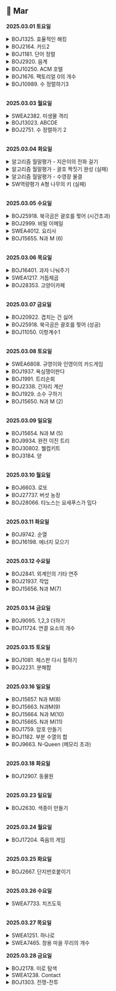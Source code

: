 ## 📅 Mar

**2025.03.01 토요일**

<details>
<summary>BOJ1325. 효율적인 해킹</summary>

[코드](BOJ1325_효율적인해킹.java)
> **_BFS_**
>
> - 아이디어 :  
>   해당 숫자에서 시작했을 때 해킹할 수 있는 컴퓨터의 수를 bfs로 세어주자!
> - 느낀 점 :
>   - bfs dfs 개념은 아는데 여전히 구현할 때마다 생각이 정리가 잘 안 된다. 연습 많이 해야지
>   - 반례 사이트 없이 디버깅할 수 있을 만큼 되고 싶다
> - 메모 :
>   - arr[i]에 담긴 배열이 비어있을 경우 처리 안 해줘서 틀림.
>   - return 값이 같은 게 나오면 result pq에 추가하게 했으므로, pq에 여러개가 담긴 상황이 있을 수 있음. 그 상태에서 더 큰 return 나오면 clear로 아예 비우고 걔로 넣어줘야 하는데 pop만 해줘서 틀림.

```
package workingon;

import java.io._;
import java.util._;

public class BOJ1325\_효율적인해킹 {
static ArrayList<Integer>[] arr;
static boolean[] visited;
static Queue<Integer> queue = new LinkedList<>();

    public static void main(String[] args) throws IOException {
        BufferedReader br = new BufferedReader(new InputStreamReader(System.in));
        StringTokenizer st = new StringTokenizer(br.readLine());
        int N = Integer.parseInt(st.nextToken());
        int M = Integer.parseInt(st.nextToken());
        arr = new ArrayList[N+1];

        for (int i = 1; i <= N; i++) {
            arr[i] = new ArrayList<>();
        }

        for (int i = 0; i < M; i++) {
            st = new StringTokenizer(br.readLine());
            int A = Integer.parseInt(st.nextToken());
            int B = Integer.parseInt(st.nextToken());

            arr[B].add(A);
        }

// System.out.println(Arrays.toString(arr));
int cnt = 0;
int max = 0;
PriorityQueue<Integer> pq = new PriorityQueue<>();
for(int i = 1 ; i <= N ; i++) {
// System.out.println("i = " + i + "일 때");
visited = new boolean[N+1];
if(!arr[i].isEmpty()) {
int res = bfs(i);
if (res > max) {
pq.clear();
pq.offer(i);
max = res;
// System.out.println("PQ : " + pq);
} else if (max == res) {
pq.offer(i);
// System.out.println("PQ : " + pq);
}
}
}

        while(!pq.isEmpty()) {
            System.out.print(pq.poll()+" ");
        }


    }

    public static int bfs(int start){
        queue.offer(start);
        visited[start] = true;
        int cnt = 0;

        while(!queue.isEmpty()) {

// System.out.println("현재 큐 : " + queue);
int cur = queue.poll();
cnt++;
for(int i = 0 ; i < arr[cur].size() ; i++) {
if(!visited[arr[cur].get(i)]) {
queue.offer(arr[cur].get(i));
F visited[arr[cur].get(i)] = true;
}
}
}

// System.out.println("cnt : " + cnt);
return cnt;
}
}
```
</details>

<details>
<summary>BOJ2164. 카드2</summary>

[코드](BOJ2164_카드2.java)
> **_Queue_**
>
> - 너무 쉬웠다...보자마자 queue 떠올리고 코드 쓰는 것까지 3분컷 함. 

```
package groupstudy.algorithm_study;

import java.util.LinkedList;
import java.util.Queue;
import java.util.Scanner;

public class BOJ2164_카드2 {
    /**
     * 카드2
     * <a href="https://www.acmicpc.net/problem/2164">...</a>
     */

    public static void main(String[] args) {
        Scanner sc = new Scanner(System.in);
        int n = sc.nextInt();
        Queue<Integer> queue = new LinkedList<>();
        for(int i = 1 ; i <= n ; i++){
            queue.offer(i);
        }
        while(queue.size() > 1){
            int remove = queue.poll();
            int move = queue.poll();
            queue.offer(move);
        }

        System.out.println(queue.poll());
    }
}

```
</details>

<details>
<summary>BOJ1181. 단어 정렬</summary>

[코드](../../BOJ/BOJ1181_단어정렬.java)
> 이것도 보자마자 pq 써야지 하고 Comparator 만들어서 풀었음. 한...10분컷 한 듯?

```
package BOJ;

import java.io.BufferedReader;
import java.io.IOException;
import java.io.InputStreamReader;
import java.util.Comparator;
import java.util.PriorityQueue;

public class BOJ1181_단어정렬 {
    /**
     * 단어 정렬
     * <a href="https://www.acmicpc.net/problem/1181">...</a>
     */
    public static void main(String[] args) throws IOException {
        BufferedReader br = new BufferedReader(new InputStreamReader(System.in));
        int N = Integer.parseInt(br.readLine());
        PriorityQueue<String> pq = new PriorityQueue<>(new Comparator<String>() {
            @Override
            public int compare(String o1, String o2) {
                if(o1.length() != o2.length())
                    return o1.length()-o2.length();
                else
                    return o1.compareTo(o2);
            }
        });

        for(int i = 0 ; i < N ; i++) {
            String word = br.readLine();
            if(!pq.contains(word))
                pq.offer(word);
        }

        while(!pq.isEmpty()) {
            System.out.println(pq.poll());
        }
    }
}

```
</details>

<details>
<summary>BOJ2920. 음계</summary>

[코드1](../../BOJ/BOJ2920_음계_1.java)
[코드2](../../BOJ/BOJ2920_음계_2.java)
> - 처음에 엄청 야매로 풀었다... ㅋㅋ 1부터 8까지가 한 번씩 등장한다길래 그냥 String으로 바꿔서 비교해줌  
> - 너무 야매로 푼 게 양심에 찔려서 flag 쓴 정석 방법으로도 다시 풀었다
> - 난이도는 쉬웠음. flag 쓸 때 약간 오래 생각하긴 했지만? 그래도 20분 안에 끝냄

```
// String 값 비교
import java.util.Scanner;

public class BOJ.BOJ2338_긴자리계산 {
    public static void main(String[] args) {
        Scanner sc = new Scanner(System.in);
        StringBuilder sb = new StringBuilder();
        for(int i= 0 ;i < 8 ; i++)
            sb.append(sc.next());

        if(String.valueOf(sb).equals("12345678"))
            System.out.println("ascending");
        else if(String.valueOf(sb).equals("87654321"))
            System.out.println("descending");
        else
            System.out.println("mixed");
    }
}
```
```

import java.util.Scanner;

public class BOJ.BOJ2338_긴자리계산 {
    public static void main(String[] args) {
        Scanner sc = new Scanner(System.in);
        int[] arr = new int[8];
        for (int i = 0; i < 8; i++) {
            arr[i] = sc.nextInt();
        }

        boolean flag = true;
        for (int i = 0; i < 8 - 1; i++) {
            if(arr[i] < arr[i+1]) {
                if(!flag) {
                    System.out.println("mixed");
                    return;
                }
                flag = true;
            } else if(arr[i] > arr[i+1]){
                if(i != 0 && flag){
                    System.out.println("mixed");
                    return;
                }
                flag = false;
            }
        }
        if(flag) {
            System.out.println("ascending");
        } else {
            System.out.println("descending");
        }
    }
}

```

</details>

<details>
<summary>BOJ10250. ACM 호텔</summary>

[코드](../../BOJ/BOJ10250_ACM호텔.java)
> - 이런 문제 있을 때마다 나머지 있는 경우랑 없는 경우랑 나눠서 계산해주는 게 깔끔하지 못한 것 같아서 GPT에 물어봄
> - 출력 포맷 일케 설정하면 됨 ! => floor + String.format("%02d", dis);
> - dis = (N - 1) / H + 1 로 계산하면 됨

```
package BOJ;

import java.util.*;

public class BOJ10250_ACM호텔 {
    public static void main(String[] args) {
        Scanner sc = new Scanner(System.in);

        int T = sc.nextInt();

        for (int t = 1; t <= T; t++) {
            int H = sc.nextInt();
            int W = sc.nextInt();
            int N = sc.nextInt();

            int dis;
            int floor;
            if (N % H == 0) {
                dis = N / H;
                floor = H;
            } else {
                dis = N / H + 1;
                floor = N % H;
            }

            if (dis >= 10)
                System.out.println(floor + "" + dis);
            else
                System.out.println(floor + "0" + dis);
        }

    }

}

```
</details>

<details>
<summary>BOJ1676. 팩토리얼 0의 개수</summary>

[코드](../APS/groupstudy/algorithm_study/BOJ1676_팩토리얼0의개수.java)
> - 아이디어 :  
>   - 0이 생기는 경우는 2와 5가 페어됐을 때 !  
>   - 근데 5까지 가면 페어될 2는 앞에 있을 수밖에 없음
>   - 따라서, 5의 개수가 중요하다!
> - 느낀 점 :
>   - 생각했던 것과 자꾸 다르게 나와서 어려웠다
> - 메모 :
>   - 5의 제곱수들은 5를 여러 번 포함하고 있다는 사실을 간과함

```
package BOJ;

import java.util.Scanner;

public class BOJ1676_팩토리얼0의개수 {
    public static void main(String[] args) {
        Scanner sc = new Scanner(System.in);
        int n = sc.nextInt();

        int cnt = 0;
        for(int i = 5 ; i <= n ; i*=5 ) {
            cnt += n/i;
        }
        System.out.println(cnt);
    }
}
```

</details>

<details>
<summary>BOJ10989. 수 정렬하기3</summary>

[코드](../../BOJ/BOJ10989_수정렬하기3.java)
> - 아이디어 : 
>   - 그냥 pq 쓸까... -> 시간초과
>   - 그렇다면 LinkedList 쓰고 정렬... -> 메모리 초과
>   - 직접 정렬해주는 수밖에 없었음. 카운팅 정렬 사용.
> - 느낀 점 :
>   - 템플릿에만 의존하면 안 된다! 카운팅 정렬 시험 공부할 때 기억해둔 거 그대로 쓰려고 했는데,  
>   저만한 크기의 배열을 두 개 만드는 것도 메모리 낭비고...바로바로 StringBuilder에 저장해주면 되는 거였음
>   arr에 인덱스로 자리 찾아서 저장할 게 아니므로 누적합으로 구할 필요도 없음.

```
package BOJ;

import java.io.*;
import java.util.Arrays;

public class BOJ10989_수정렬하기3 {
    public static void main(String[] args) throws IOException {
        BufferedReader br = new BufferedReader(new InputStreamReader(System.in));
        StringBuilder sb = new StringBuilder();
        int n = Integer.parseInt(br.readLine());
        int[] cnt = new int[10001];
        for(int i = 0 ; i < n ; i++) {
            cnt[Integer.parseInt(br.readLine())] ++;
        }

        for(int i = 0 ; i < 10001 ; i++) {
            while(cnt[i] > 0){
                sb.append(i).append("\n");
                cnt[i]--;
            }
        }

        System.out.println(sb);

    }
}

```

</details>

<br>

**2025.03.03 월요일**

<details>
<summary>SWEA2382. 미생물 격리</summary>

[코드](../../SWEA/SWEA2382_미생물격리.java)
> - 아이디어 : 
>   - 군집들은 클래스로 만들어서 관리해야겠다
>   한 시간 지날 때 해야하는 것
>   - 있던 곳을 비워준다
>   - 방향대로 이동한다  
>   / next의 행이나 열이 0이면 미생물 수 /= 2  
	/ next가 null인지 보고 (이미 미생물 군집이 있는지 보고)  
		// null이 아니면 ->   
			미생물 수 비교해서 큰 애 방향으로 설정  
			미생물 수 더해서 저장해주기
>
> - 느낀 점 :  
>   문제를 보고 해야하는 일들을 단계로 나눠서 정리하는 능력이 좀 는 게 느껴진다
>
> - 메모 :
>   - 동시에 같은 칸으로 가려는 경우를 처리해줄 때 나는 아예 sort() 해서 처리하기 편한 순서대로 집어넣어줬는데, HashMap<String, ArrayList<Microbiome>>으로 기록하는 방법도 있었다.
>   - 아래 구문을 삭제하면 답이 틀리게 나오길래 고민했는데 sort() 정렬해주는 위치 때문이었다! 처음에 약품구역 들어가서 num 반으로 깎고 나서 정렬해줬어야 했는데 list에 값을 넣을 때 정렬해줘서 이상한 거였음. 순서 바꿔주고 나니까 밑에 구문 지워도 잘 나온다. 첨에 아마 매번 정렬하느라 시간복잡도도 컸을 듯.  
>   ```
>   else {    // 새로 들어가려는 애가 더 커
>   cur.num += map[cur.nextR][cur.nextC].num;
>   map[cur.nextR][cur.nextC].num = 0;
>   map[cur.nextR][cur.nextC] = cur;
>   cur.r = cur.nextR;
>   cur.c = cur.nextC;
>   }
>   ```

```
package SWEA;

import java.io.*;
import java.util.ArrayList;
import java.util.Collections;
import java.util.Comparator;
import java.util.List;

public class SWEA2382_미생물격리 {

    public static void main(String[] args) throws IOException {
        BufferedReader br = new BufferedReader(new InputStreamReader(System.in));
        int T = Integer.parseInt(br.readLine());
        String[] str;
        for (int t = 1; t <= T; t++) {
            str = br.readLine().split(" ");
            int N = Integer.parseInt(str[0]);   // map 크기
            int M = Integer.parseInt(str[1]);   // 격리 시간
            int K = Integer.parseInt(str[2]);   // 미생물 군집의 개수
            List<Microbiome> list = new ArrayList<>();  // 미생물 군집 정보 관리
            Microbiome[][] map = new Microbiome[N][N];

            // 최초 미생물 군집 정보 등록
            for (int i = 0; i < K; i++) {
                str = br.readLine().split(" ");
                int r = Integer.parseInt(str[0]);
                int c = Integer.parseInt(str[1]);
                int num = Integer.parseInt(str[2]);
                int dir = Integer.parseInt(str[3]); // 1 상, 2 하, 3 좌, 4 우

                Microbiome m = new Microbiome(r, c, num, dir);
                list.add(m);
                map[r][c] = m;
            }

            while (M-- > 0) {


                for (int i = 0; i < list.size(); i++) {
                    Microbiome cur = list.get(i);

                    switch (cur.dir) {
                        case 1:
                            cur.nextR--;
                            break;
                        case 2:
                            cur.nextR++;
                            break;
                        case 3:
                            cur.nextC--;
                            break;
                        case 4:
                            cur.nextC++;
                            break;
                    }

                    // 테두리에 도착하면
                    if (cur.nextR == 0 || cur.nextC == 0 || cur.nextR == N - 1 || cur.nextC == N - 1) {
                        cur.num /= 2; // 미생물 수 반으로 깎아주고
                        // 방향 반대로 바꿔주기
                        if (cur.dir == 1 || cur.dir == 3) cur.dir++;
                        else cur.dir--;
                    }
                }
                Collections.sort(list, Comparator.reverseOrder());

                map = new Microbiome[N][N];
                for (int i = 0; i < list.size(); i++) {
                    Microbiome cur = list.get(i);
                    if (map[cur.nextR][cur.nextC] == null) {
                        map[cur.nextR][cur.nextC] = cur;
                        cur.r = cur.nextR;
                        cur.c = cur.nextC;
                    } else {
                        if (map[cur.nextR][cur.nextC].num > cur.num) {  // 이미 있는 애가 더 커
                            map[cur.nextR][cur.nextC].num += cur.num;
                            cur.num = 0;
                        }
                    }
                }
            }

            int res = 0;
            for (int i = 0; i < list.size(); i++) {
                res += list.get(i).num;
            }
            System.out.printf("#%d " + res + "\n", t);
        }
    }

    public static class Microbiome implements Comparable<Microbiome> {
        int r;
        int c;
        int nextR;
        int nextC;
        int num;
        int dir;

        public Microbiome(int r, int c, int num, int dir) {
            this.r = r;
            this.c = c;
            this.num = num;
            this.dir = dir;
            this.nextR = r;
            this.nextC = c;
        }

        @Override
        public String toString() {
            return num + "(" + dir + ")";
        }

        @Override
        public int compareTo(Microbiome o) {
            return this.num - o.num;
        }
    }
}

```

</details>

<details>
<summary>BOJ13023. ABCDE</summary>

[코드](../../BOJ/BOJ13023_ABCDE.java)
> - 아이디어 :
>   - DFS로 내려가면서 최대로 어디까지 내려갈 수 있는지 체크. 5명 이상 내려갈 수 있으면 1 출력
> - 느낀점 :
>   - 처음에는 모든 친구가 다 A-B-C-D-E 관계여야 한단는 건가? 했는데, 알고 보니 그런 관계인 사람이 5명 이상 있으면 되는 거였음
> - 메모 :
>   - 기본 DFS 양식으로 쓰되, 단계 카운팅하는 게 관건이었다. depth 만 return 해서 쓰자니 자꾸 꼬이길래 maxDepth 만들어서 최대깊이 저장해줬다.
>   - dfs 재귀 돌리고 나서 visited[friend]를 초기화 안 해줬더니, 더 나은 루트가 있음에도 백트래킹이 안 되는 문제 발생.  
>   방금 보고 나온 친구 초기화 해줘야 maxDepth 5명 안 됐을 때 다른 루트도 탐색해볼 수 있음

```
package BOJ;

import java.io.*;
import java.util.*;

public class BOJ13023_ABCDE {
    /**
     * ABCDE
     * <a href="https://www.acmicpc.net/problem/13023">...</a>
     */

    static HashMap<Integer, ArrayList<Integer>> hashmap;
    static boolean[] visited;
    static Stack<Integer> stack = new Stack<>();
    static int maxDepth;

    public static void main(String[] args) throws IOException {
        BufferedReader br = new BufferedReader(new InputStreamReader(System.in));
        String[] input = br.readLine().split(" ");
        int N = Integer.parseInt(input[0]);   // 사람 수
        int M = Integer.parseInt(input[1]);   // 친구 관계(간선) 수
        hashmap = new HashMap<>();
        for (int i = 0; i < M; i++) {
            input = br.readLine().split(" ");
            int a = Integer.parseInt(input[0]);
            int b = Integer.parseInt(input[1]);

            if (!hashmap.containsKey(a))
                hashmap.put(a, new ArrayList<>());
            hashmap.get(a).add(b);

            if (!hashmap.containsKey(b))
                hashmap.put(b, new ArrayList<>());
            hashmap.get(b).add(a);
        }

        /// 관계 설정 끝

        for (int p : hashmap.keySet()) {
            visited = new boolean[N];
            maxDepth = 1;
            dfs(p, 1);
            if (maxDepth >= 5) {
                System.out.println(1);
                return;
            }
        }
        System.out.println(0);


    }

    public static void dfs(int cur, int depth) {
        maxDepth = Math.max(maxDepth, depth);

        if(maxDepth >= 5) {
            return;
        }

        stack.add(cur);
        visited[cur] = true;

        for (int friend : hashmap.get(stack.pop())) {
            if (!visited[friend]) {
                dfs(friend, depth + 1);
                visited[friend] = false;
            }
        }
    }
}

```

</details>

<details>
<summary>BOJ2751. 수 정렬하기 2</summary>

[코드](../../APS/BOJ/BOJ2752_수정렬하기2_2.java)
> - 느낀점 :  
> 	실버길래 이렇게 쉬울 순 없다는 생각에 오히려 꼬아서 생각한 듯.  
> 	그냥 Arrays.sort() 써도 되는 문제였다. 허무해...  
> 	시간초과는 로직이 아니라 BufferedReader랑 StringBuilder 써서 해결해야 하는 문제였어
> - 메모 :
>   - '이 수는 절댓값이 1,000,000보다 작거나 같은 정수이다' << 이 조건 간과하고 양수만 처리해서 틀림
>   - 심지어 수는 중복되지 않는다는 조건도 있다...이게 왜 실버?;;

```
package BOJ;

import java.io.BufferedReader;
import java.io.IOException;
import java.io.InputStreamReader;
import java.util.Arrays;

public class BOJ2751_수정렬하기2_2 {
    /** 수 정렬하기 2
     * <a href="https://www.acmicpc.net/problem/2751">...</a>
     */
    public static void main(String[] args) throws IOException {
        BufferedReader br = new BufferedReader(new InputStreamReader(System.in));
        StringBuilder sb = new StringBuilder();
        int N = Integer.parseInt(br.readLine());
        int[] arr = new int[N];
        for(int i = 0 ; i < N ; i++) {
            int num = Integer.parseInt(br.readLine());
            arr[i] = num;
        }
        Arrays.sort(arr);

        for(int i = 0 ; i < N ; i++) {
            sb.append(arr[i] + "\n");
        }

        System.out.println(sb);
    }
}

```
</details>

<br>

**2025.03.04 화요일**

<details>
<summary>알고리즘 월말평가 - 지은이의 전화 걸기</summary>

[코드](../../../../ssafy/시험/0304%20월말평가/Algo_서울_09_이언지/src/Test1_서울_09_이언지.java)
> - 느낀 점 :
>   - 쉬웠다...근데 오히려 너무 쉬워서 내가 너무 단순하게 풀었나 의심됐어

```
import java.util.*;


public class Test1_서울_09_이언지 {
	public static void main(String[] args) {
		Scanner sc = new Scanner(System.in);
		int T = sc.nextInt();
		for(int t = 1 ; t <= T ; t++) {
			
			String str = sc.next();
			
			// 입력 받은 문자열을 한 글자씩 쪼개서 배열에 담아준다
			char[] arr = str.toCharArray();
			int res = 0;	// 다이얼 돌릴 때마다 걸린 시간 더해줄 결과 변수
			
			// char 배열을 훑으면서 글자에 해당하는 값을 res에 더해준다
			for(int i = 0 ; i < arr.length ; i++) {
				if(arr[i] >= 'A' && arr[i] <= 'C') {
					res += 3;
				} else if (arr[i] >= 'D' && arr[i] <= 'F') {
					res += 4;
				} else if (arr[i] >= 'G' && arr[i] <= 'I') {
					res += 5;
				} else if (arr[i] >= 'J' && arr[i] <= 'L') {
					res += 6;
				} else if (arr[i] >= 'M' && arr[i] <= 'O') {
					res += 7;
				} else if (arr[i] >= 'P' && arr[i] <= 'S') {
					res += 8;
				} else if (arr[i] >= 'T' && arr[i] <= 'V') {
					res += 9;
				} else if (arr[i] >= 'W' && arr[i] <= 'Z') {
					res += 10;
				}
			}
			
			// 양식에 맞춰서 출력
			System.out.printf("#%d %d\n", t, res);
		}
	}

}

```
</details>

<details>
<summary>알고리즘 월말평가 - 괄호 짝짓기 완성 (실패) </summary>

[코드](../../../../ssafy/시험/0304%20월말평가/Algo_서울_09_이언지/src/Test2_서울_09_이언지.java)
> - 아이디어 :
>   - 괄호는...스택이지
> - 느낀 점 :
>   - 1했다 생각했는데 마지막에 0 붙는 경우가 있었어...  
>   stack에서 꺼낼 애가 hashmap의 key로 포함하지 않는 문자라면 닫는 괄호인데 짝은 없는 애니까 맞추기 불가능!' 이 부분에서  
>   닫는 괄호를 pop 하고 문자열 붙여줬어야 했는데 pop 안 해줘서 닫는 괄호랑 같이 나옴

```
// 수정한 버전
import java.util.*;

public class Test2_서울_09_이언지 {
	public static void main(String[] args) {
		Scanner sc = new Scanner(System.in);
		
		int T = sc.nextInt();
		for(int t = 1 ; t <= T ; t++) {
			StringBuilder sb = new StringBuilder();
			Stack<Character> stack = new Stack<>();
			String str = sc.next();
			sb.append("#").append(t).append(" "); // 테스트케이스마다 공통으로 출력돼야하는 양식

			
			// HashMap에 쌍 묶어서 관리해줄 것
			HashMap<Character, Character> hashmap = new HashMap<>();
			hashmap.put('(', ')');
			hashmap.put('{', '}');
			hashmap.put('[', ']');
			hashmap.put('<', '>');
			
			// 이 반복문 돌고 나면 이미 짝 맞는 애들은 다 지워지고 안 맞는 애들만 남음
			for(int i = 0 ;i < str.length() ; i++) {
				// stack이 비어있으면 무조건 넣어주고
				if(stack.isEmpty()) {
					stack.push(str.charAt(i));
				}
				
				// 만약 내가 여는 애면 그냥 넣어줘
				else if(hashmap.containsKey(str.charAt(i))) {
					stack.push(str.charAt(i));
				}
				
				// 만약 내가 닫는 애고, 짝이 맞는 애를 만나면 지워줘
				else if (hashmap.containsKey(stack.peek()) && str.charAt(i) == hashmap.get(stack.peek())) {
					stack.pop();
				}
			}
			
//			System.out.println(stack);
		
			// 만약 스택이 비었으면 이미 짝 다 맞는 애들
			if(stack.isEmpty()) {
				sb.append("1");
				System.out.println(sb);
				continue;
			}
			
			// 이제 짝 맞춰줄 거야
			while(!stack.isEmpty()) {

				char top = stack.peek();

				// 만약 stack에서 꺼낼 애가 여는 괄호라면 짝 맞는 닫는 괄호 붙여줘
				if(hashmap.containsKey(top)) {
					sb.append(hashmap.get(top));
					stack.pop();
				}

				// 만약 stack에서 꺼낼 애가 hashmap의 key로 포함하지 않는 문자라면
				// 닫는 괄호인데 짝은 없는 애니까 맞추기 불가능!
				else {
					stack.pop();
					sb.append("0");
					break;
				}
			}

			System.out.println(sb);
		}	// testcase
	}
}

```
</details>

<details>
<summary>알고리즘 월말평가 - 수영장 물결</summary>

[코드](../../../../ssafy/시험/0304%20월말평가/Algo_서울_09_이언지/src/Test3_서울_09_이언지.java)
> - 아이디어 :
>   - 좌표마다 그냥 함수로 델타 탐색 빼서 돌린 담에 최댓값 찾고, 그 좌표마다의 최댓값 중 최댓값을 구해주면 되곘다.
> - 느낀 점 :
>   - 쉽다고 느끼긴 했는데 정답 맞았을지는 모르겠다.

```
import java.util.Scanner;

public class Test3_서울_09_이언지 {

	static int[][] board;

	public static void main(String[] args) {
		Scanner sc = new Scanner(System.in);

		int T = sc.nextInt();

		for (int t = 1; t <= T; t++) {
			int N = sc.nextInt();
			board = new int[N][N];

			// 초기 에너지값 담아주기
			for (int i = 0; i < N; i++) {
				for (int j = 0; j < N; j++) {
					board[i][j] = sc.nextInt();
				}
			}

			long res = 0;

			for (int i = 0; i < N; i++) {
				for (int j = 0; j < N; j++) {
					// 현재 위치에서 A 썼을 때, B 썼을 때, C 썼을 때 중 가장 큰 값 cnt에 담아주고
					long cnt = Math.max(board[i][j], Math.max(b(i, j), c(i, j)));
					// 전체 위치에서 가장 큰 값 res에 담아줌
					res = Math.max(cnt, res);
				}
			}

			System.out.printf("#%d %d\n", t, res);
		}
	}

	// B 장풍 쏜 경우
	public static int b(int i, int j) {
		// 현재 위치에서 B 장풍 썼을 때 결과 담아줄 변수
		int cnt = 0;

		// 방향 설정해줄 델타값
		int[] dx = { -1, -1, 0, 1, 1, 1, 0, -1 };
		int[] dy = { 0, 1, 1, 1, 0, -1, -1, -1 };

		// 델타값 돌면서 결과 더해주기
		for (int d = 0; d < 8; d++) {
			int nx = dx[d] + i;
			int ny = dy[d] + j;

			if (nx >= 0 && ny >= 0 && nx < board.length && ny < board.length) {
				cnt += board[nx][ny];
			}
		}
		
		return cnt;
	}
	
	public static long c(int i, int j) {
		// 현재 위치에서 C 장풍 썼을 때 결과 담아줄 변수
		long cnt = 0;

		// 방향 설정해줄 델타값
		int[] dx = { -2, -2, -2, -2, -2, -1, 0, 1, 2, 2, 2, 2, 2, 1, 0, -1};
		int[] dy = { -2, -1, 0, 1, 2, 2, 2, 2, 2, 1, 0, -1, -2, -2, -2, -2};

		// 델타값 돌면서 결과 더해주기
		for (int d = 0; d < 16; d++) {
			int nx = dx[d] + i;
			int ny = dy[d] + j;

			if (nx >= 0 && ny >= 0 && nx < board.length && ny < board.length) {
				cnt += board[nx][ny];
			}
		}
		
		return cnt;
	}

}

```
</details>

<details>
<summary>SW역량평가 A형 나무의 키 (실패)</summary>

[코드](../../../../ssafy/시험/0304%20SW역량평가/Tree.java)
> - 아이디어 :
>   - 한놈씩 팬다...하나를 1 2 1 2 이렇게 계속 키워주다가 3 미만으로 남으면 다음 애로 넘어감
>   - 한 바퀴 돌고 나서 남은 애들 보면서 1이랑 2 짝지을 수 있으면 또 이틀 써서 짝지어주기
>   - 남은 애들 짝짓기까지 끝냈으면, 목표치까지 1 남은 애들 or 2 남은 애들만 남아있을 것
>   - 1 남은 애들만 남았으면, *2 해주고 첫날 하루 -1 해줌  
>   2 남은 애들만 남았으면, *2 해줌
> - 느낀점 :
>   - 테케 다 맞아서 혹시나 했는데 역시나. 반례 듣고 나서 뒤통수 맞은 기분이었다.....A형의 벽은 높구나ㅜ
> - 메모 : 
>     - 마의 1 4 4 5 를 통과하지 못함 ㅎㅎ 1 4 4 5 인 경우 [2] [0] [1] [0] 이렇게 4일 주면 되는데, 내 로직으로는 7일 나온다.

```
import java.util.*;

public class Tree {
	public static void main(String[] args) {
		Scanner sc = new Scanner(System.in);

		int T = sc.nextInt();
		for (int t = 1; t <= T; t++) {
			int n = sc.nextInt();
			int max = 0;
			int[] arr = new int[n];
			for (int i = 0; i < n; i++) {
				arr[i] = sc.nextInt();
				max = Math.max(max, arr[i]);
			}

			for (int i = 0; i < n; i++) {
				arr[i] = max - arr[i];
			}

			int sum = 0;
			for (int i = 0; i < n; i++) {
				sum += arr[i] / 3 * 2;
				arr[i] = arr[i] % 3;
			}

			Arrays.sort(arr);
			int cnt1 = 0;
			int cnt2 = 0;

			for (int i = 0; i < arr.length; i++) {
				if (arr[i] == 1)
					cnt1++;
				else if (arr[i] == 2)
					cnt2++;
			}

			int mutual = Math.min(cnt1, cnt2);
			sum += mutual * 2;

			int start1 = -1;
			for (int i = 0; i < n; i++) {
				if (arr[i] == 1) {
					start1 = i;
					break;
				}
			}

			for (int i = 0; i < mutual; i++) {
				arr[start1 + i] = 0;
				cnt1--;
				arr[arr.length - 1 - i] = 0;
				cnt2--;
			}

			if (cnt2 == 0 && cnt1 > 0) {
				sum += cnt1 * 2-1;
			} else if (cnt1 == 0 && cnt2 > 0) {
				sum += 4 * (cnt2 / 3);
				cnt2 = cnt2 % 3;
				
				if (cnt2 == 1) {
					sum += 2;
				} else if (cnt2 == 2) {
					sum += 3;
				}
			}

			System.out.printf("#%d %d\n", t, sum);

		}
	}
}

```

</details>

<br>

**2025.03.05 수요일**

<details>
<summary>BOJ25918. 북극곰은 괄호를 찢어 (시간초과) </summary>

[코드1](../APS/workingon/BOJ25918_북극곰은괄호를찢어_시간초과.java)
[코드2](../APS/workingon/BOJ25918_북극곰은괄호를찢어_시간초과2.java)
> - 아이디어
>   - 처음에는 O나 X 찾을 때마다 문자열에서 replace로 삭제해주고, 문자열이 비거나 바꿀 게 없으면 끝내주는 방식 생각함 -> 시간초과
> 	- stack에 넣어주면서 O나 X 발견하면 처리해주고, 남은 애들로 다시 돌리면서 days 카운트 해주는 방식 -> 시간초과
> - 느낀점
>   - 내 방식대로는 O(N^2)! 최대 20만일 때 N^2 되면 400억. O(N)에 처리해줄 방법을 찾아야 한다.
>   - 결국 GPT에 물어봤기 때문에 일단 안 풀고 내버려뒀다. 나중에 까먹을 때쯤 다시 풀어봐야지.
> - 메모
>   - 문자열 replace는 원본 문자열을 바꾸는 게 아니라서, 바꾼 문자열을 저장할 거면 다시 변수에 할당해줘야 한다.

```
package workingon;

import java.io.BufferedReader;
import java.io.IOException;
import java.io.InputStreamReader;
import java.util.Stack;

public class BOJ25918_북극곰은괄호를찢어_시간초과2 {
    public static void main(String[] args) throws IOException {
        BufferedReader br = new BufferedReader(new InputStreamReader(System.in));
        StringBuilder sb;
        int N = Integer.parseInt(br.readLine());
        String S = br.readLine();
        int days = 0;
        boolean flag = true;
        Stack<Character> stack = new Stack<>();

        while(flag) {
            days++;
            flag = false;
            for (int i = 0; i < S.length(); i++) {
                char cur = S.charAt(i);
                if (stack.isEmpty()) {
                    stack.push(cur);
                } else {
                    char before = stack.peek();

                    if ((before == '(' && cur == ')') || (before == ')' && cur == '(')) {
                        stack.pop();
                        stack.push('O');
//                        System.out.println(before + "랑 " + cur + "랑 만나서 사라짐");
                        flag = true;
                    } else {
                        stack.push(cur);
//                        System.out.println(stack);
                    }
                }
            }   // 이거 돌고 나오면 이번 회차에 짝 맞는 애들 O로 바꿔서 stack 넣어줬어

            sb = new StringBuilder();
            while(!stack.isEmpty()) {
                char cur = stack.pop();
                if(cur != 'O'){
                    sb.append(cur);
                }
            }

            S = sb.toString();

            if(S.isEmpty())
                break;
        }

        if(stack.isEmpty())
            System.out.println(days);
        else
            System.out.println(-1);

    }   // main
}   // class


```
</details>

<details>
<summary>BOJ2999. 비밀 이메일</summary>

[코드](../study/APS/BOJ/BOJ2999_비밀이메일.java)
> - 아이디어 :
>   1. N의 약수들 중에 두 개를 R과 C로 골라
>   2. 입력을 세로로 받아적은 다음
>	3. 가로로 읽으면 정답
> - 느낀점 : 
> 	- 처음에 주어진 암호 만드는 방법대로 하라는 게 아니라, 그렇게 만들어진 암호를 해독하라는 게 미션이었음
>   - 막 어렵진 않은데 배열에 세로로 넣어주는 부분에서 살짝 헷갈렸다.
>   - N이 작아서 이건 약수 다 구해줘도 괜찮았는데, N이 커지면 시간복잡도 터질 것 같다. 루트 해서 가까운 약수로 해줘야 하나.

```
package BOJ;

import java.util.ArrayList;
import java.util.List;
import java.util.Scanner;

public class BOJ2999_비밀이메일 {
    public static void main(String[] args) {
        // N의 약수들 중에 두 개를 R과 C로 골라
        // 입력을 세로로 받아적은 다음
        // 가로로 읽으면 정답

        Scanner sc = new Scanner(System.in);
        String str = sc.next();
        int N = str.length();

        // 일단 R이랑 C 골라줄게
        // 약수들 담아줄 리스트
        // 최대 100글자니까 그냥 돌려줘도 될 것 같은데?
        List<Integer> list = new ArrayList<>();
        for (int i = 1; i <= N; i++) {
            if (N % i == 0) list.add(i);
        }

//        System.out.println(list);

        int R = 0;
        if (list.size() % 2 == 0) {
            R = list.get(list.size() / 2 - 1);
        } else {
            R = list.get((list.size() + 1) / 2 - 1);
        }
        int C = N / R;

//        System.out.println(N);
//        System.out.println(R + " " + C);


        // 이제 세로로 받아적을 거야
        char[][] map = new char[R][C];
        StringBuilder sb = new StringBuilder();
        int idx = 0;
        for (int j = 0; j < C; j++) {
            for (int i = 0; i < R; i++) {
                map[i][j] = str.charAt(idx);
                idx++;
            }
        }

        for (int i = 0; i < R; i++) {
            for (int j = 0; j < C; j++) {
                sb.append(map[i][j]);
            }
        }

        System.out.println(sb);
    }
}

```

</details>

<details>
<summary>SWEA4012. 요리사</summary>

[코드](../../SWEA/SWEA4012_요리사.java)
> - 아이디어 :
>   1. 재료 조합을 짜고    ex) [식재료1, 식재료2], [식재료3, 식재료4]
>   2. 짠 조합 안에서 맛 총합 구하고 차이 구해줘. 최소 차이값 갱신.  
>   for(int i = 0 ; i < N/2 ; i++)  
>   for(int j = 0 ; j < N/2; j++)  
>      sum1 += map[com1[i]][com1[j]];  
>      sum2 += map[com2[i]][com2[j]];  
>      int diff = Math.abs(sum1 - sum2);  
>      min = Math.min(min, diff);
>   3. 더 이상 새로운 조합이 없으면 min 출력
> - 느낀점 :
>   - 재귀 어려워 ㅜ
>   - 이거 N 커지면 시간복잡도 엄청 클 것 같은데...

```
package SWEA;

import java.util.*;

public class SWEA4012_요리사 {
    /**
     * 요리사
     * <a href="https://swexpertacademy.com/main/code/problem/problemDetail.do?contestProbId=AWIeUtVakTMDFAVH">...</a>
     */

    static int[][] board;
    static boolean[] vis;
    static int N;   // 식재료 개수
    static int min;
    static List<Integer> combi1;
    static List<Integer> combi2;

    public static void main(String[] args) {
        Scanner sc = new Scanner(System.in);
        int T = sc.nextInt();
        for (int t = 1; t <= T; t++) {
            N = sc.nextInt();
            board = new int[N][N];
            vis = new boolean[N];
            combi1 = new ArrayList<>();
            combi2 = new ArrayList<>();
            min = Integer.MAX_VALUE;

            for (int i = 0; i < N; i++) {
                for (int j = 0; j < N; j++) {
                    board[i][j] = sc.nextInt();
                }
            }   /// 여기까지 입력받기

            for (int i = 0; i < N / 2; i++) {
                combi1.add(0);
            }

            combi(0, 0);
            System.out.printf("#%d %d\n", t, min);
        }   // testCase 끝
    }   // main 끝

    // 일단 식재료 뭐뭐 고를지부터 정하자
    public static void combi(int sidx, int idx) {
        if (sidx == N / 2) {
            // combi2 만들어줘
            combi2.clear();
            for(int i = 0 ; i < N ; i++) {
                combi2.add(i);
            }
            combi2.removeAll(combi1);

//            System.out.println(combi1);
//            System.out.println(combi2);

            int sum1 = 0;
            int sum2 = 0;
            for(int i = 0 ; i < N/2 ; i++) {
                for(int j = 0 ; j < N/2; j++) {
                    if(i != j) {
                        sum1 += board[combi1.get(i)][combi1.get(j)];
                        sum2 += board[combi2.get(i)][combi2.get(j)];
                    }
                }
            }

//            System.out.println("sum1 : " + sum1 + " sum2 : " + sum2);
            int diff = Math.abs(sum1 - sum2);
//            System.out.println("diff : " + diff);
            min = Math.min(min, diff);
            return;
        }
        if (idx == N) return;

        combi1.set(sidx, idx);
        combi(sidx + 1, idx + 1);
        combi(sidx, idx + 1);
    }
}   // class 끝

```
</details>

<details>
<summary>BOJ15655. N과 M (6)</summary>

[코드](BOJ15655_N과M6.java)
>- 느낀점 :
>	- 요리사 풀고 나서 바로 푼 거라 조합 코드 연습 느낌
>	- 결과 배열 안 만들어주고 StringBuilder에 바로바로 담아주고 싶었는데 꼬여서 그냥 배열 담고 마지막에 순회해서 출력해줬다.

```
package groupstudy.algorithm_study;

import java.io.BufferedReader;
import java.io.IOException;
import java.io.InputStreamReader;
import java.util.Arrays;

public class BOJ15655_N과M6 {
    /**
     * N과 M (6)
     * <a href="https://www.acmicpc.net/problem/15655">...</a>
     */

    static int n, m;
    static int[] arr;
    static int[] res;

    public static void main(String[] args) throws IOException {
        BufferedReader br = new BufferedReader(new InputStreamReader(System.in));
        String[] input = br.readLine().split(" ");
        n = Integer.parseInt(input[0]);
        m = Integer.parseInt(input[1]);

        input = br.readLine().split(" ");
        arr = new int[input.length];
        res = new int[m];
        for (int i = 0; i < input.length; i++) {
            arr[i] = Integer.parseInt(input[i]);
        }

        Arrays.sort(arr);
        com(0, 0);
    }

    public static void com(int num, int depth) {

        if (depth == m) {
            for(int i = 0 ; i < m ; i++) {
                System.out.print(res[i] + " ");
            }
            System.out.println();
            return;
        }
        if (num == n) {
            return;
        }


        res[depth] = arr[num];
        com(num + 1, depth + 1);
        com(num + 1, depth);
    }
}

```
</details>

<br>

**2025.03.06 목요일**

<details>
<summary>BOJ16401. 과자 나눠주기</summary>

[코드](../study/APS/groupstudy/algorithm_study/BOJ16401_과자나눠주기.java)
> - 아이디어 :   
> 	- 일단 max를 반으로 자른 길이로는 몇 명한테 줄 수 있는지 보자.   
>	- 막대기 길이 arr[i] / 자른 길이 arr[mid] 해서 더해주기.  
> 	- 카운팅이 너무 많다? 그러면 mid = mid + arr.length - 1 / 2 해서 또 배열 끝까지 탐색 해  
>     너무 작으면 mid = (mid + arr[0]) / 2 해서 mid부터 끝까지 탐색해줄게
>   - 길이는 큰데 개수 자체는 백만이라 매개변수 탐색으로 가능. O(백만log최대길이) 
> - 느낀점 :
>   - 매개변수 탐색인 걸 눈치채는 데는 오래 안 걸렸는데 거기서 구현할 때 쓸데없는 생각이 많아서 괜히 꼬였다
> - 메모 : 
> 	- int mid = left + (right - left) / 2;    
>     =>  수학적으로 (left + right) / 2 와 동일한 결과  
>     but 숫자가 너무 커졌을 때 int 터지는 거 방지해줌 (이 문제에서는 터지진 않음)  
>     -> 큰 숫자를 다루는 이진 탐색에서 안전하고 정확한 중간값 계산 보장
>   - 매개변수 탐색할 때 결과는 결과 변수에 따로 저장해서 써주기

```
package groupstudy.algorithm_study;

import java.io.BufferedReader;
import java.io.IOException;
import java.io.InputStreamReader;

public class BOJ16401_과자나눠주기 {
    public static void main(String[] args) throws IOException {
        BufferedReader br = new BufferedReader(new InputStreamReader(System.in));
        String[] input = br.readLine().split(" ");
        int M = Integer.parseInt(input[0]); // 조카의 수    최대 백만
        int N = Integer.parseInt(input[1]); // 과자의 수    최대 백만

        int[] arr = new int[N]; // 과자 길이    최대 10억... 매개변수 탐색?
        input = br.readLine().split(" ");
        int max = 0;
        for (int i = 0; i < N; i++) {
            arr[i] = Integer.parseInt(input[i]);
            max = Math.max(max, arr[i]);
        }

        int left = 1;
        int right = max;
        int result = 0;

        while (left <= right) {
            int mid = left + (right - left) / 2;
            int count = 0;

            for (int length : arr) {
                count += length / mid;
            }

            if (count >= M) {
                result = mid;
                left = mid + 1;
            } else {
                right = mid - 1;
            }
        }

        System.out.println(result);
    }
}

```

</details>

<details>
<summary>SWEA1217. 거듭제곱</summary>

[코드](../../SWEA/SWEA1217_거듭제곱.java)
> - 느낀점 :
>   - 재귀... 잡힐 듯 말 듯...  
>   탈출 조건이 중요하다는 점을 알고는 있었는데 개념적으로만 알다가  
>   최근에 재귀함수로 몇 번 구현해보면서 좀 실현할 때도 가닥이 잡히는 것 같다.

```
package SWEA;

import java.util.Scanner;

public class SWEA1217_거듭제곱 {
    public static void main(String[] args) {
        Scanner sc = new Scanner(System.in);
        for(int t = 1 ; t <= 10 ; t++) {
            sc.nextInt();
            int n = sc.nextInt();
            int m = sc.nextInt();
            System.out.printf("#%d %d\n", t, pow(n,m));
        }
    }

    private static int pow(int n, int m) {
        int res = 1;

        if(m == 0) {
            return 1;
        }

        if(m % 2 == 0) {
            int temp = pow(n, m/2);
            res = res * temp * temp;
        } else {
            int temp = pow(n, m/2);
            res = res * temp * temp * n;
        }

        return res;
    }
}

```



</details>

<details>
<summary>BOJ28353. 고양이카페</summary>

[코드](../algorithm_lunchStudy/BOJ28353_고양이카페.java)
> - 아이디어 :
>   - 투포인터
> - 느낀점 :
>   - 투포인터나 매개변수 탐색은 항상 파악하고 나서도 쓸데없이 어렵게 생각하다가 틀리는 것 같다.  
>   	그냥 단순하게 템플릿처럼 쓰면 되는데 꼭 더 효율적으로 해보겠다고 욕심부리다가 복잡해져서 망함  

```
package groupstudy.algorithm_lunchStudy;

import java.io.BufferedReader;
import java.io.IOException;
import java.io.InputStreamReader;
import java.util.Arrays;

public class BOJ28353_고양이카페 {
    public static void main(String[] args) throws IOException {
        BufferedReader br = new BufferedReader(new InputStreamReader(System.in));
        String[] input = br.readLine().split(" ");
        int N = Integer.parseInt(input[0]); // 전체 고양이 수
        int K = Integer.parseInt(input[1]); // 견딜 수 있는 고양이 2마리 무게 합
        input = br.readLine().split(" ");
        int[] arr = new int[N];
        for(int i= 0 ; i < N ; i++) {
            arr[i] = Integer.parseInt(input[i]);
        }

        Arrays.sort(arr);

        int left = 0;
        int right = arr.length-1;
        int res = 0;

        while(left < right) {
            if (arr[left] + arr[right] <= K) {
                res ++;
                left ++;
                right--;
            } else {
                right--;
            }
        }

        System.out.println(res);
    }
}

```

</details>

<br>

**2025.03.07 금요일**

<details>
<summary>BOJ20922. 겹치는 건 싫어</summary>

[코드](../study/APS/groupstudy/algorithm_study/BOJ20922_겹치는건싫어.java)
> - 느낀점
>   - 나...투포인터 어려워하네............ㅠㅠ 투포인터인 거 알아도 어떻게 써야할지 감이 잘 안 옴
>   - 결국 답 보고 이해해서 풀긴 했는데 이걸 떠올리라고 하면 자신없어
>   - 투포인터랑 매개변수 탐색 연습해야지
> - 메모
>   - maxLen 저장할 때 Math.max 로 저장해줘야 함!
```
package groupstudy.algorithm_study;

import java.io.BufferedReader;
import java.io.IOException;
import java.io.InputStreamReader;

public class BOJ20922_겹치는건싫어 {
    /**
     * 겹치는 건 싫어
     * <a href="https://www.acmicpc.net/problem/20922">...</a>
     */

    public static void main(String[] args) throws IOException {
        BufferedReader br = new BufferedReader(new InputStreamReader(System.in));
        String[] input = br.readLine().split(" ");
        int N = Integer.parseInt(input[0]); // 길이가 N인 수열. 10만 이하
        int K = Integer.parseInt(input[1]); // K개 이하로 포함. 100개 이하
        input = br.readLine().split(" ");
        int[] arr = new int[N];
        for (int i = 0; i < N; i++) {
            arr[i] = Integer.parseInt(input[i]);
        } // 수열 담아줌

        int[] cnt = new int[1000001];

        int left = 0;
        int right = 0;
        int maxLen = 0;

        while (right < N) {
            if (cnt[arr[right]] < K) {
                cnt[arr[right]]++;  // 현재 숫자 카운트 추가
                right++;
            } else {
                cnt[arr[left]]--;
                left++;
            }
            maxLen = Math.max(right - left, maxLen);
        }

        System.out.println(maxLen);
    }

}

```
</details>

<details>
<summary>BOJ25918. 북극곰은 괄호를 찢어 (성공) </summary>

[코드](../algorithm_lunchStudy/BOJ25918_북극곰은괄호를찢어.java)

> - 아이디어 :
>   - 보통의 괄호 문제들처럼 stack에 넣고 짝 맞으면 빼주는 방식으로 하되, 날짜 수 세는 게 관건이었음
>   - stack에 쌓인 개수의 최대가 날짜 수가 됨
> - 느낀점 
>   - 이런 아이디어를 대체 어떻게들 떠올린담...
> - 메모 
>   - 도저히 모르겠어서 정답 보고 이해하는 방향으로 공부함
```
package groupstudy.algorithm_lunchStudy;

import java.io.BufferedReader;
import java.io.IOException;
import java.io.InputStreamReader;
import java.util.Stack;

public class BOJ25918_북극곰은괄호를찢어 {
    public static void main(String[] args) throws IOException {
        BufferedReader br = new BufferedReader(new InputStreamReader(System.in));
        int N = Integer.parseInt(br.readLine());
        String str = br.readLine();
        Stack<Character> stack = new Stack<>();

        int res = 0;
        for (int i = 0; i < N; i++) {
            char cur = str.charAt(i);

            if (stack.isEmpty()) {
                stack.push(cur);
            } else {
                if ((stack.peek() == '(' && cur == ')') || (stack.peek() == ')' && cur == '(')) {
                    stack.pop();
                } else {
                    stack.push(cur);
                }
            }

            res = Math.max(res, stack.size());
        }

        if (stack.isEmpty())
            System.out.println(res);
        else
            System.out.println(-1);
    }
}

```
</details>

<details>
<summary>BOJ11050. 이항계수1</summary>

[코드](../../BOJ/BOJ11050_이항계수1.java)
> - 아이디어 : 
>   - 파스칼의 정리 활용해서 재귀로 풀기
> - 느낀점
>   - 수업에서 pow 함수 만들었을 때 이해한 방식 그대로 적용해서 풀었더니 풀림!
>   - 모든 재귀가 이렇게 간단하다면 얼마나 좋을까...그래도 점차 가닥이 잡혀가는 듯한? 좀만 더 연습하면 익숙해질 것 같은 기분

```
package BOJ;

import java.util.Scanner;

public class BOJ11050_이항계수1 {
    public static void main(String[] args) {
        Scanner sc = new Scanner(System.in);
        int N = sc.nextInt();
        int K = sc.nextInt();

        System.out.println(com(N, K));
    }

    public static int com(int N, int K) {
        if(K == N || K == 0) return 1;
        if(K == 1) return N;

        int res = com(N-1, K-1) + com(N-1, K);
        return res;
    }
}

```
</details>

<br>

**2025.03.08 토요일**

<details>
<summary>SWEA6808. 규영이와 인영이의 카드게임</summary>

[코드](../../SWEA/SWEA6808_규영이와인영이의카드게임.java)

> - 아이디어
>   - 인영이 카드를 하나 고를 때마다
>     - 규영이 배열의 같은 인덱스에 담긴 숫자랑 비교해보고 
>     - 규영이 게 더 크면 score1에 더해줘
>     - 인영이 게 더 크면 score2에 더해줘 
>   - 9개 다 채우면 score1이랑 score2 비교해서 score1이 더 크면 win++, score2가 더 크면 lose++;
>   - -> score1이랑 score2를 들고 다니자!
> - 느낀점
>   - 또 나쁜 버릇. 재귀호출 많아져서 메모리 터질까봐 더 복잡하게 생각해서 꼬임. 단순하게 생각하려고 해도 지레 걱정하는 버릇이 자꾸 도진다.
> - 메모
>   - visited 배열 테케마다 초기화 안 해줘서 처음에 이상하게 나왔음
>   - 돌아가기 위해서 visited 돌려놓을 때 score1이랑 score2도 돌려놔줘야 함!! 안 돌려놔주면 누적됨

```
package SWEA;

import java.util.*;

public class SWEA6808_규영이와인영이의카드게임 {

    /**
     * 규영이와 인영이의 카드게임
     * https://swexpertacademy.com/main/code/problem/problemDetail.do?contestProbId=AWgv9va6HnkDFAW0
     */

    /*
    인영이 카드를 하나 고를 때마다
    규영이 배열의 같은 인덱스에 담긴 숫자랑 비교해보고
    규영이 게 더 크면 score1에 더해줘
    인영이 게 더 크면 score2에 더해줘

    9개 다 채우면 score1이랑 score2 비교해서 score1이 더 크면 win++, score2가 더 크면 lose++;
     */

    static int[] arr = new int[9];
    static boolean[] visited;
    static int[] res;
    static int win, lose;

    public static void main(String[] args) {
        Scanner sc = new Scanner(System.in);
        int T = sc.nextInt();

        for(int t = 1; t <= T ; t++) {

            win = 0 ;
            lose = 0;
            res = new int[9];
            visited = new boolean[19];            ;

            for (int i = 0; i < 9; i++) {
                arr[i] = sc.nextInt();
                visited[arr[i]] = true;
            }

            perm(0, 0, 0);

            System.out.printf("#%d %d %d\n", t, win, lose);
        }
    }

    private static void perm(int idx, int score1, int score2) {

//        System.out.println("idx : " + idx + " score1 : " + score1 + " score2 : " + score2);

        if(idx == 9) {
            if(score1 > score2) win++;
            else if (score1 < score2) lose++;

//            System.out.println("res : " + Arrays.toString(res));
            return;
        }

        for(int i = 1 ; i <= 18 ; i++){
            if(!visited[i]) {
                res[idx] = i;
                visited[i] = true;

                int temp1 = score1;
                int temp2 = score2;

                if(arr[idx] > res[idx]){
                    score1 += arr[idx] + res[idx];
                } else {
                    score2 += arr[idx] + res[idx];
                }

                perm(idx+1, score1, score2);
                visited[i] = false;
                score1 = temp1;
                score2 = temp2;
            }
        }

    }
}

```
</details>

<details>
<summary>BOJ1937. 욕심쟁이판다</summary>

[코드](../../BOJ/BOJ1937_욕심쟁이판다.java)

> - 아이디어
>   - 특정 위치에 도착할 때마다 거기서 얼마나 더 갈 수 있는지를 이미 알고 있으면 재귀호출을 줄일 수 있겠다  
>     -> 이걸 cnt에 담아줌
> - 느낀점
>   - 백트래킹 + 메모이제이션 아직은 어렵다. 그래도 호석이 때랑 비슷해서 어느정도 전체적인 틀은 혼자 힘으로 잡을 수 있었음
> - 메모
>   - 이 함수에서 얻어가고 싶은 건 "현재 들어온 위치에서 얼마나 더 갈 수 있느냐" 니까 그걸 담아준 cnt 변수를 return 해서 써야 했는데  
>     이것저것 넣어서 더 헷갈려버림.
>   - 템플릿에 집착하지 말 것 ! Stack이랑 visited 필요없었음

```
package BOJ;

import java.io.BufferedReader;
import java.io.IOException;
import java.io.InputStreamReader;
import java.util.*;

public class BOJ1937_욕심쟁이판다 {
    /**
     * 욕심쟁이 판다
     * <a href="https://www.acmicpc.net/problem/1937">...</a>
     */

    static int[][] board;
    static int max;
    static HashMap<String, Integer> hashmap = new HashMap<>();  // 그 칸까지 온 거리 리턴할 것

    public static void main(String[] args) throws IOException {
        BufferedReader br = new BufferedReader(new InputStreamReader(System.in));
        int n = Integer.parseInt(br.readLine());    // 대나무숲의 크기 최대 500
        board = new int[n][n];
        for (int i = 0; i < n; i++) {
            String[] str = br.readLine().split(" ");
            for (int j = 0; j < n; j++) {
                board[i][j] = Integer.parseInt(str[j]);
            }
        }   // board 입력 받기 - 대나무의 양은 백만 이하

        for (int i = 0; i < n; i++) {
            for (int j = 0; j < n; j++) {
//                System.out.println("============NEW 반복문!!!!=============");
//                hashmap.clear();
                dfs(i, j);
            }
        }

        System.out.println(max);

    }

    public static int dfs(int i, int j) {
//        System.out.println("**함수 입장**");
//        System.out.println("현재 함수 인자로 들어온 친구 : " + i + "," + j);
//        System.out.println("depth : " + depth + " max : " + max);
        int cnt = 1;
        if (hashmap.containsKey(i + "," + j)) {
//            System.out.println("저장돼있는 " + hashmap.get(i + "," + j) + "가져옴");
            return hashmap.get(i + "," + j);
        }

        int[] dx = {-1, 0, 1, 0};
        int[] dy = {0, 1, 0, -1};

        for (int d = 0; d < 4; d++) {
            int nx = i + dx[d];
            int ny = j + dy[d];

            if (nx >= 0 && ny >= 0 && nx < board.length && ny < board.length) {
                if (board[nx][ny] > board[i][j]) {
                    cnt = Math.max(cnt,dfs(nx, ny)+1);
//                        System.out.println("cnt : " + cnt);
                }
            }
        }

//        System.out.println("hashmap " + i + "," + j + "에 " + cnt + "저장");
        hashmap.put(i + "," + j, cnt);
        max = Math.max(max, cnt); // 최고로 멀리 갈 수 있는 거리
        return cnt;
    }   // dfs
}

```
</details>

<details>
<summary>BOJ1991. 트리순회</summary>

[코드](../../BOJ/BOJ1991_트리순회.java)
> - 아이디어
>   - 그냥 평소에 노드로 주어지는 dfs bfs 문제 풀 때 그래프 만들 듯이 하면 됨!
>   - 번호가 아니라 알파벳이라서 그냥 이차원배열로 구현하려니 헷갈림. -> HashMap 씀
> - 느낀점
>   - 재귀로 풀었는데 뿌듯했다!!! 단순한 재귀였지만 점점 느는 것 같아서 기분 좋음

```
package BOJ;

import java.io.BufferedReader;
import java.io.IOException;
import java.io.InputStreamReader;
import java.util.HashMap;

public class BOJ1991_트리순회 {

    static HashMap<Character, char[]> hashmap = new HashMap<>();
    static StringBuilder sb = new StringBuilder();

    public static void main(String[] args) throws IOException {
        BufferedReader br = new BufferedReader(new InputStreamReader(System.in));
        int N = Integer.parseInt(br.readLine());
        for(int i = 0 ; i < N ; i++) {
            String[] input= br.readLine().split(" ");
            char parent = input[0].charAt(0);
            char[] child = {input[1].charAt(0), input[2].charAt(0)};
            hashmap.put(parent, child);
        }

        pre('A');
        System.out.println(sb);
        sb = new StringBuilder();
        in('A');
        System.out.println(sb);
        sb = new StringBuilder();
        post('A');
        System.out.println(sb);

    }

    private static void post(char cur) {
        char[] child = hashmap.get(cur);
        if(child[0] != '.'){
            post(child[0]);
        }
        if(child[1] != '.'){
            post(child[1]);
        }
        sb.append(cur);
    }

    private static void in(char cur) {
        char[] child = hashmap.get(cur);
        if(child[0] != '.'){
            in(child[0]);
        }
        sb.append(cur);
        if(child[1] != '.'){
            in(child[1]);
        }

    }

    private static void pre(char cur) {
        sb.append(cur);
        char[] child = hashmap.get(cur);
        if(child[0] != '.'){
            pre(child[0]);
        }
        if (child[1] != '.') {
            pre(child[1]);
        }
    }
}

```
</details>

<details>
<summary>BOJ2338. 긴자리 계산</summary>

[코드](../../BOJ/BOJ2338_긴자리계산.java)
> - 메모
>   - BigInteger 클래스 처음 알았다. 매우 큰 수에 대한 연산!
>   - 계산할 때는 연산자로 안 되고 함수 써야 함

```
package BOJ;

import java.math.BigInteger;
import java.util.Scanner;

public class BOJ2338_긴자리계산 {
    public static void main(String[] args) {
        Scanner sc = new Scanner(System.in);

        BigInteger A = sc.nextBigInteger();
        BigInteger B = sc.nextBigInteger();

        System.out.println(A.add(B));
        System.out.println(A.subtract(B));
        System.out.println(A.multiply(B));
    }
}

```

</details>

<details>
<summary>BOJ1929. 소수 구하기</summary>

[코드](../../BOJ/BOJ1929_소수구하기.java)

> - 아이디어:
>   - 에라토스테네스의 체 개념 공부했던 거 기억나서 전에 기록해둔 거 보고 구현 시도
> - 느낀점:
>   - 개념 자체는 이해가 되는데 생각보다 구현에서 좀 막혔다
> - 메모:
>   - `for (int j = i * i; j <= N; j += i)` 이 부분이 제일 중요 !!
>     - i * i부터 시작 -> 2면 2 * 2부터 시작, 3이면 3 * 3부터 시작   
>     	중복연산 피하려고 이렇게 씀  
>     	3 * 3부터 시작하면 3 * 2는 건너뛸 수 있어 (이미 2에서 지워줌)
>     - j는 i의 배수들을 지나가면서 지워줘야 함   
>     -> j += i 하면 i = 3이라고 했을 때 j는 i*i인 9부터 9, 12, 15, 18,... 이렇게 지나가   
>       N == 30일 때 i가 6이면 i*i=36인데 N보다 커지니까 검사할 필요가 없어  
>       그래서 i는 sqrt(N) 이하까지만 검사해주면 됨

```
package BOJ;

import java.io.*;
import java.util.*;

public class BOJ1929_소수구하기 {
    public static void main(String[] args) throws IOException {
        BufferedReader br = new BufferedReader(new InputStreamReader(System.in));
        StringBuilder sb = new StringBuilder();
        String[] input = br.readLine().split(" ");
        int M = Integer.parseInt(input[0]);
        int N = Integer.parseInt(input[1]);
        boolean[] isPrime = new boolean[N + 1];

        for (int i = 2; i <= N; i++) {
            isPrime[i] = true;
        }

        for (int i = 2; i * i <= N; i++) {
            if (isPrime[i]) {
                for (int j = i * i; j <= N; j += i) {   // 이 부분이 에라토스테네스의 체에서 가장 중요한 부분
                    // i*i부터 시작 -> 2면 2*2부터 시작, 3이면 3*3부터 시작
                    // 중복 연산 피하려고 이렇게 씀
                    // 3*3부터 시작하면 3*2는 건너뛸 수 있어 (이미 2에서 지워줌)

                    // j는 i의 배수들을 지나가면서 지워줘야 함
                    // -> j += i 하면 i = 3이라고 했을 때 j는 i*i인 9부터 9, 12, 15, 18,... 이렇게 지나가

                    // N == 30일 때 i가 6이면 i*i=36인데 N보다 커지니까 검사할 필요가 없어
                    // 그래서 i는 sqrt(N) 이하까지만 검사해주면 됨
                    isPrime[j] = false;
                }
            }
        }

        for(int i = M; i < isPrime.length;i++) {
            if(isPrime[i]) {
                System.out.println(i);
            }
        }
    }
}

```
</details>

<details>
<summary>BOJ15650. N과 M (2)</summary>

[코드](../../BOJ/BOJ15650_N과M2_2.java)
> - 아이디어
>   - 재귀마다 start 지점 갖고 거기서부터 탐색 시작
> - 느낀점
>   - 아직 시행착오가 있지만 점점 간단한 재귀에는 익숙해지는 듯
> - 메모
>   - 어차피 나보다 작은 애한테 돌아가지 않음! visited 배열 필요 없음

```
package BOJ;

import java.io.BufferedReader;
import java.io.IOException;
import java.io.InputStreamReader;

public class BOJ15650_N과M2_2 {
    static int[] res;
    static int N;

    public static void main(String[] args) throws IOException {
        BufferedReader br = new BufferedReader(new InputStreamReader(System.in));
        String[] input = br.readLine().split(" ");
        N = Integer.parseInt(input[0]);
        int M = Integer.parseInt(input[1]);
        res = new int[M];

        comb(M, 1, 0);
    }

    private static void comb(int m, int start, int depth) {
        if (depth == m) {
            for (int i = 0; i < res.length; i++) {
                System.out.print(res[i] + " ");
            }
            System.out.println();
            return;
        }

        for (int i = start; i <= N; i++) {
                res[depth] = i;
                comb(m, i+1, depth + 1);
        }
    }
}

```

</details>

<br>

**2025.03.09 일요일**

<details>
<summary>BOJ15654. N과 M (5) </summary>

[코드](../../BOJ/BOJ15654_N과M5.java)
> - 느낀점 : 
>   - 한 번에 풀었다! ㅎㅎ 이제 조합은 좀 감 잡은 것 같음!!

```
package BOJ;

import java.io.BufferedReader;
import java.io.IOException;
import java.io.InputStreamReader;
import java.util.Arrays;

public class BOJ15654_N과M5 {

    static int[] arr, res;
    static boolean[] vis;
    static int N, M;

    public static void main(String[] args) throws IOException {
        BufferedReader br = new BufferedReader(new InputStreamReader(System.in));
        String[] input = br.readLine().split(" ");
        N = Integer.parseInt(input[0]);
        M = Integer.parseInt(input[1]);
        input = br.readLine().split(" ");
        arr = new int[N];
        res = new int[M];
        vis = new boolean[10001];
        for (int i = 0; i < N; i++) {
            arr[i] = Integer.parseInt(input[i]);
        }

        Arrays.sort(arr);
//        System.out.println(Arrays.toString(arr));

        comb(N, M, 0);
    }

    private static void comb(int n, int m, int depth) {
        if (depth == m) {
            for (int i = 0; i < m; i++) {
                System.out.print(res[i] + " ");
            }
            System.out.println();
            return;
        }

        for (int i = 0; i < n; i++) {
            if (!vis[arr[i]]) {
                res[depth] = arr[i];
                vis[arr[i]] = true;
                comb(n, m, depth + 1);
                vis[arr[i]] = false;
            }
        }


    }
}

```
</details>

<details>
<summary>BOJ9934. 완전 이진 트리</summary>

[코드](BOJ9934_완전이진트리.java)

> - 아이디어
>   - 항상 배열에서 가운데를 기준으로 오른쪽 왼쪽 나눠짐
>   (가장 마지막 레벨을 제외한 모든 집은 왼쪽 자식과 오른쪽 자식을 갖는다는 조건 있어서 가능)
>   중간 거 루트에 넣어주고,  
>   왼쪽부분에서 중간 거 & 오른쪽 부분에서 중간 거 그 다음 레벨에 넣어주고…  
>	이런 식으로 반복
> - 느낀점
>   - 처음에 트리 담아줄 자료구조 생각해내는 데서 헤맸다

```
package groupstudy.algorithm_study;

import java.io.*;
import java.util.*;

public class BOJ9934_완전이진트리 {
    /**
     * 완전 이진 트리
     * <a href="https://www.acmicpc.net/problem/9934">...</a>
     */
    // 중위순회한 결과가 주어졌을 때, 트리를 알아내라
    // 가장 마지막 레벨을 제외한 모든 집은 왼쪽 자식과 오른쪽 자식을 갖는다  -> 완전 대칭

    static int[] arr;
    static List<Integer>[] tree;
    static int K;

    public static void main(String[] args) throws IOException {
        BufferedReader br = new BufferedReader(new InputStreamReader(System.in));
        StringBuilder sb = new StringBuilder();
        K = Integer.parseInt(br.readLine());
        String[] input = br.readLine().split(" ");
        arr = new int[input.length];

        for (int i = 0; i < arr.length; i++) {
            arr[i] = Integer.parseInt(input[i]);
        }   // 입력 받기

        tree = new ArrayList[K];
        for (int i = 0; i < K; i++) {
            tree[i] = new ArrayList<>();
        }

        makeTree(0, arr.length - 1, 0);

        for (int i = 0; i < K; i++) {
            for(int j = 0 ; j < tree[i].size() ; j++){
                sb.append(tree[i].get(j)).append(" ");
            }
            sb.append("\n");
        }
        System.out.println(sb);
    }

    public static void makeTree(int start, int end, int depth) {

        if (start > end) {
            return;
        }

        int mid = (start + end) / 2;
        tree[depth].add(arr[mid]);

        makeTree(start, mid - 1, depth + 1);
        makeTree(mid + 1, end, depth + 1);
    }
}

```
</details>

<details>
<summary>BOJ30802. 웰컴키트</summary>

[코드](../../BOJ/BOJ30802_웰컴키트.java)

> - 메모
>   - long 범위 변수 쓸 때는 입력 받을 때도 Long.parseLong 으로 받아야 함

```
package BOJ;

import java.io.BufferedReader;
import java.io.IOException;
import java.io.InputStreamReader;

public class BOJ30802_웰컴키트 {
    public static void main(String[] args) throws IOException {
        BufferedReader br = new BufferedReader(new InputStreamReader(System.in));
        long N = Long.parseLong(br.readLine());
        String[] input = br.readLine().split(" ");
        long[] arr = new long[6];
        for(int i= 0 ;i < 6 ; i ++) {
            arr[i] = Long.parseLong(input[i]);
        }

        input = br.readLine().split(" ");
        long T = Long.parseLong(input[0]);
        long P = Long.parseLong(input[1]);

        long Tset = 0;
        long Pset = N/P;

        for(int i = 0 ;i < 6 ; i++) {
            if(arr[i] % T == 0) {
                Tset += arr[i]/T;
            } else {
                Tset += arr[i]/T+1;
            }
        }

        System.out.println(Tset);
        System.out.println(Pset + " " + N%P);

    }
}

```
</details>

<details>
<summary>BOJ3184. 양</summary>

[코드](BOJ3184_양.java)

> - 아이디어
> 	- map 한 칸씩 보면서 # 이 아니면 함수에 넣어
>   - 울타리들은 미리 visited로 체크해줄게 → 구역 끝날 때마다 함수 끝남
>   - 함수 안에서는 양이랑 늑대 개수를 세어줄 거고, 함수 마지막에 그걸 static 변수에 더해줄 거야
> - 느낀점
>   - 와 나 이제 이 정도는 풀 수 있네
>   - 재귀 쓰는 거 감 잡혀가는 중
>   - 근데 괜히 재귀 쓰려고 하면 설계부터 압박감이 들어서 엄청 빈둥빈둥 풀었다...

```
package groupstudy.algorithm_study;

import java.io.BufferedReader;
import java.io.IOException;
import java.io.InputStreamReader;

public class BOJ3184_양 {

    static char[][] map;
    static boolean[][] visited;
    static int sheep = 0, wolf = 0;
    static int cntsheep, cntwolf;

    public static void main(String[] args) throws IOException {
        BufferedReader br = new BufferedReader(new InputStreamReader(System.in));
        String[] input = br.readLine().split(" ");
        int R = Integer.parseInt(input[0]);
        int C = Integer.parseInt(input[1]);

        map = new char[R][C];
        visited = new boolean[R][C];
        for (int i = 0; i < R; i++) {
            char[] chars = br.readLine().toCharArray();
            map[i] = chars;
        }

        for (int i = 0; i < R; i++) {
            for (int j = 0; j < C; j++) {
                if (map[i][j] == '#') {
                    visited[i][j] = true;
                }
            }
        }

        // # 울타리, . 빈 필드, o 양, v 늑대
        for (int i = 0; i < R; i++) {
            for (int j = 0; j < C; j++) {

                if (!visited[i][j]) {
//                    System.out.println(i + " " + j + "에서 dfs 들어가유");
                    cntsheep = 0;
                    cntwolf = 0;
                    dfs(i, j);

                    if (cntsheep > cntwolf) {
                        sheep += cntsheep;
                    } else {
                        wolf += cntwolf;
                    }
                }
            }
        }

        System.out.println(sheep + " " + wolf);
    }

    private static void dfs(int i, int j) {
        if (map[i][j] == 'o') cntsheep++;
        else if (map[i][j] == 'v') cntwolf++;

        visited[i][j] = true;

        int[] dx = {-1, 0, 1, 0};
        int[] dy = {0, 1, 0, -1};

        for (int d = 0; d < 4; d++) {
            int nx = i + dx[d];
            int ny = j + dy[d];

            if (nx >= 0 && nx < map.length && ny >= 0 && ny < map[i].length) {
                if (!visited[nx][ny]) {
                    dfs(nx, ny);
                }
            }
        }
    }
}

```
</details>

<br>

**2025.03.10 월요일**

<details>
<summary>BOJ6603. 로또</summary>

[코드](../../BOJ/BOJ6603_로또.java)
> - 느낀점
>   - 그냥 조합 문제
>   - 분명 아는 건데 카페에서 했을 땐 잘 안 됐다. 뭘 잘못했었을까

```
package BOJ;

import java.io.BufferedReader;
import java.io.IOException;
import java.io.InputStreamReader;

public class BOJ6603_로또 {
    /**
     * 로또
     * <a href="https://www.acmicpc.net/problem/6603">...</a>
     */

    static int[] arr;
    static int[] res;

    public static void main(String[] args) throws IOException {
        BufferedReader br = new BufferedReader(new InputStreamReader(System.in));
        String input = br.readLine();
        while (!input.equals("0")) {
            String[] temp = input.split(" ");
            arr = new int[temp.length - 1];
            res = new int[6];
            int K = Integer.parseInt(temp[0]);
            for (int i = 1; i < temp.length; i++) {
                arr[i - 1] = Integer.parseInt(temp[i]);
            }   // 입력 받음

            comb(0, 0);

            System.out.println();
            input = br.readLine();
        }
    }

    private static void comb(int cur, int idx) {
        if (idx == 6) {
            for (int i = 0; i < 6; i++) {
                System.out.print(res[i] + " ");
            }
            System.out.println();
            return;
        }

        for (int i = cur; i < arr.length; i++) {
            res[idx] = arr[i];
            comb(i + 1, idx + 1);
        }
    }
}

```
</details>

<details>
<summary>BOJ27737. 버섯 농장</summary>

[코드](../APS/groupstudy/algorithm_study/BOJ27737_버섯농장.java)

> - 아이디어
>   - 구역마다 해야하는 것 
>     - 개수 세기 
>     - 해당 구역에서 필요한 포자 수 0개수 % K == 0 이면 0개수/K , 아니면 0개수/K + 1
>     - 전체 포자 개수에서 필요한 포자 수 빼주기
> - 느낀점
>   - 조건 하나 놓쳐서 여러번 틀리긴 했지만 어쨌든 로직 자체는 크게 틀리지 않아서 뿌듯
>   - 근데 코드 조금 지저분한 것 같음... 더 깔끔하게 쓸 수 있지 않을까
> - 메모
>   - 포자를 하나도 쓰지 않는 경우 처리 안 해줘서 오천번 틀림
>   - 나머지 있고 없고에 따라 하나 더하거나 말아야하는 경우  
>     `M2 -= cnt0 / K + (cnt0 % K == 0 ? 0 : 1);` 이렇게 쓸 수 있음


```
package groupstudy.algorithm_study;

import java.io.BufferedReader;
import java.io.IOException;
import java.io.InputStreamReader;

public class BOJ27737_버섯농장 {

    static int[][] map;
    static boolean[][] vis;
    static int N, M, K;
    static int cnt0;

    public static void main(String[] args) throws IOException {
        BufferedReader br = new BufferedReader(new InputStreamReader(System.in));
        String[] input = br.readLine().split(" ");
        N = Integer.parseInt(input[0]); // N*N 크기의 나무판
        M = Integer.parseInt(input[1]); // M개의 버섯포자
        K = Integer.parseInt(input[2]); // 최대 K개의 연결된 칸에 버섯 자람
        int M2 = M;

        map = new int[N][N];
        vis = new boolean[N][N];
        for (int i = 0; i < N; i++) {
            input = br.readLine().split(" ");
            for (int j = 0; j < N; j++) {
                map[i][j] = Integer.parseInt(input[j]);
                if (map[i][j] == 1) {
                    vis[i][j] = true;
                }
            }
        }

        for (int i = 0; i < N; i++) {
            for (int j = 0; j < N; j++) {
                if (!vis[i][j] && map[i][j] == 0) {
                    cnt0 = 0;
                    mushroom(i, j);

                    if (cnt0 % K == 0) {
                        M2 -= cnt0 / K;
                    } else {
                        M2 -= (cnt0 / K + 1);
                    }
                }
            }
        }

        if(M2 == M) {
            System.out.println("IMPOSSIBLE");
            return;
        }

        if (M2 >= 0) {
            System.out.println("POSSIBLE");
            System.out.println(M2);
        } else {
            System.out.println("IMPOSSIBLE");
        }

    }   // main

    private static void mushroom(int i, int j) {
        if (vis[i][j] || map[i][j] == 1) return;

        vis[i][j] = true;
        cnt0++;

        int[] dx = {-1, 0, 1, 0};
        int[] dy = {0, 1, 0, -1};

        for (int d = 0; d < 4; d++) {
            int nx = i + dx[d];
            int ny = j + dy[d];

            if (nx >= 0 && ny >= 0 && nx < N && ny < N) {
                if (map[nx][ny] == 0 && !vis[nx][ny]) {
                    mushroom(nx, ny);
                }
            }
        }
    }
}

```
</details>

<details>
<summary>BOJ28066. 타노스는 요세푸스가 밉다</summary>

[코드](../APS/groupstudy/algorithm_lunchStudy/BOJ28066_타노스는요세푸스가밉다.java)

> - 느낀점
>   - 자료구조 뭐 쓸지도 바로 떠올랐고...정답도 한 번에 떴다. 크게 어렵지 않았음

```
package groupstudy.algorithm_lunchStudy;

import java.io.BufferedReader;
import java.io.IOException;
import java.io.InputStreamReader;
import java.util.ArrayDeque;

public class BOJ28066_타노스는요세푸스가밉다 {
    /**
     * 타노스는 요세푸스가 밉다
     * <a href="https://www.acmicpc.net/problem/28066">...</a>
     */
    public static void main(String[] args) throws IOException {
        BufferedReader br = new BufferedReader(new InputStreamReader(System.in));
        String[] input = br.readLine().split(" ");
        int N = Integer.parseInt(input[0]);
        int K = Integer.parseInt(input[1]);

        ArrayDeque<Integer> deque = new ArrayDeque<>();
        for (int i = 1; i <= N; i++) {
            deque.offer(i);
        }

        while(deque.size()>=K) {
            int temp = deque.pop();
            for (int i = 0; i < K - 1; i++) deque.pop();
            deque.offer(temp);
        }

        System.out.println(deque.poll());
    }
}

```
</details>

<br>

**2025.03.11 화요일**

<details>
<summary>BOJ9742. 순열</summary>

[코드](../APS/BOJ/BOJ9742_순열.java)
> - 느낀점
>   - 입출력이 살짝 복잡했다
>   - 코드가 지저분한 것 같기도
>   - 완전히 익숙해지려면 아직 연습 더 필요함

```
package BOJ;

import java.io.BufferedReader;
import java.io.IOException;
import java.io.InputStreamReader;

public class BOJ9742_순열 {
    /**
     * 순열
     * <a href="https://www.acmicpc.net/problem/9742">...</a>
     */

    static char[] arr, res;
    static int N;
    static int num; // 몇 번째 순선지 담아줌
    static boolean[] vis;
    static StringBuilder sb;

    public static void main(String[] args) throws IOException {
        BufferedReader br = new BufferedReader(new InputStreamReader(System.in));
        String str = br.readLine();
        while (str != null) {
            sb = new StringBuilder();
            String[] input = str.split(" ");
            arr = input[0].toCharArray();
            res = new char[arr.length];
            vis = new boolean[arr.length];
            N = Integer.parseInt(input[1]);
            num = 0;

            sb.append(input[0]).append(" ").append(N).append(" = ");
            perm(0);

            if(num < N) {
                sb.append("No permutation");
            }
            System.out.println(sb);
            str = br.readLine();
        }
    }

    public static void perm(int residx) {
        if (residx == res.length) {
            num++;
            if(num == N) {
                for (int i = 0; i < res.length; i++) {
                    sb.append(res[i]);
                }
            }
            return;
        }

        for (int i = 0; i < arr.length; i++) {
            if (!vis[i]) {
                res[residx] = arr[i];
                vis[i] = true;
                perm(residx + 1);
                vis[i] = false;
            }
        }
    }
}

```

</details>

<details>
<summary>BOJ16198. 에너지 모으기</summary>

[코드](../APS/groupstudy/algorithm_study/BOJ16198_에너지모으기.java)
> - 아이디어
>   - 하나 빼고, 재귀로 그 뺀 리스트에서 또 하나씩 빼보고...
> - 느낀점
>   - 좀 어려웠다. 일단 문제 읽고 나서 너무 복잡하게 생각한 게 큰 듯.
>   - 카운트만 안고 가는 걸 생각 못했다. 왜 꼭 뭔가 인덱스를 들고가야한다고 생각했을까.
> - 메모
>   - Integer을 요소로 갖는 list에서 remove할 때, remove 함수 인자로 넣어주는 건 별다른 처리 없으면 인덱스로 인식. 값으로 지워주고 싶으면 Integer.valueOf 사용 

```
package groupstudy.algorithm_study;

import java.util.*;
import java.io.*;

public class BOJ16198_에너지모으기 {
    /**
     * 에너지 모으기
     * <a href="https://www.acmicpc.net/problem/16198">...</a>
     */

    static int N, maxCnt;  // 구슬 개수
    static List<Integer> list;

    public static void main(String[] args) throws IOException {
        BufferedReader br = new BufferedReader(new InputStreamReader(System.in));
        N = Integer.parseInt(br.readLine());
        list = new LinkedList<>();
        String[] input = br.readLine().split(" ");
        for (int i = 0; i < input.length; i++) {
            list.add(Integer.parseInt(input[i]));
        }
        // 입력 받음

        getEnergy(0);

        System.out.println(maxCnt);
    }

    private static void getEnergy(int cnt) {
        if (list.size() == 2) {
            maxCnt = Math.max(cnt, maxCnt);
            return;
        }

        for (int i = 1; i < list.size() - 1; i++) {
            int energy = list.get(i - 1) * list.get(i + 1);
            int temp = list.get(i);
            list.remove(i);
            getEnergy(cnt + energy);
            list.add(i, temp);
        }

    }
}

```
</details>

<br>

**2025.03.12 수요일**

<details>
<summary>BOJ2841. 외계인의 기타 연주</summary>

[코드](../study/APS/groupstudy/algorithm_lunchStudy/BOJ2842_외계인의기타연주.java)

>- 아이디어
>  - 줄마다 스택 만들어서 누르고 있는 애들 담아준다
>- 느낀점
>  - 역시 조건 따져서 구현하는 게 어렵다. 집중이 안 돼서였을 수도 있고...
>  - 좀 더 깔끔하게 코드 다시 정리해보면 좋을 것 같음
>  - 스택 문제들 연습 좀 해봐야지

```
package groupstudy.algorithm_lunchStudy;

import java.io.BufferedReader;
import java.io.IOException;
import java.io.InputStreamReader;
import java.util.Stack;

public class BOJ2842_외계인의기타연주 {
    public static void main(String[] args) throws IOException {
        BufferedReader br = new BufferedReader(new InputStreamReader(System.in));
        String[] input = br.readLine().split(" ");
        int N = Integer.parseInt(input[0]);
        int P = Integer.parseInt(input[1]);

        Stack<Integer>[] stacks = new Stack[6];
        for (int i = 0; i < 6; i++) {
            stacks[i] = new Stack<>();
        }

        int cnt = 0;

        for (int i = 0; i < N; i++) {
            input = br.readLine().split(" ");
            int line = Integer.parseInt(input[0]);
            int pret = Integer.parseInt(input[1]);

            if (stacks[line - 1].isEmpty()) {
                stacks[line - 1].push(pret);
                cnt++;
            } else {
                if (stacks[line - 1].peek() == pret) continue;

                if (stacks[line - 1].peek() < pret) {
                    stacks[line - 1].push(pret);
                    cnt++;
                } else if (stacks[line - 1].peek() > pret) {
                    while (!stacks[line - 1].isEmpty() && stacks[line - 1].peek() > pret) {
                        stacks[line - 1].pop();
                        cnt++;
                    }
                }
            }

            if (stacks[line - 1].isEmpty() || pret > stacks[line - 1].peek()) {
                stacks[line - 1].push(pret);
                cnt++;
            }
        }

        System.out.println(cnt);

    }
}

```
</details>

<details>
<summary>BOJ21937. 작업</summary>

[코드](../study/APS/groupstudy/algorithm_study/BOJ21937_작업.java)

> - 아이디어
>   - 얘를 하기 위해서 필요한 작업들을 역으로 담아주고
>   - BFS로 거슬러가면서 세어줌
> - 느낀점
>   - BFS 짱오랜만...잠깐 어떻게 쓰는지 까먹어서 고민했다

```
package groupstudy.algorithm_study;

import java.io.*;
import java.util.*;

public class BOJ21937_작업 {

    static List<List<Integer>> list = new ArrayList<>();
    static int X;
    static int res = 0;
    static Queue<Integer> queue = new LinkedList<>();
    static boolean[] vis;

    public static void main(String[] args) throws IOException {
        BufferedReader br = new BufferedReader(new InputStreamReader(System.in));
        String[] input = br.readLine().split(" ");
        int N = Integer.parseInt(input[0]);
        int M = Integer.parseInt(input[1]);
        vis = new boolean[N + 1];
        for (int i = 0; i < N + 1; i++) {
            list.add(new ArrayList<>());
        }
        for (int i = 0; i < M; i++) {
            input = br.readLine().split(" ");
            int A = Integer.parseInt(input[0]);
            int B = Integer.parseInt(input[1]);
            list.get(B).add(A);
        }
        X = Integer.parseInt(br.readLine());

        work(X);
        System.out.println(res);
    }

    public static void work(int X) {
        queue.offer(X);
        vis[X] = true;

        while (!queue.isEmpty()) {
            int cur = queue.poll();
            for (int i = 0; i < list.get(cur).size(); i++) {
                int next = list.get(cur).get(i);
                if(!vis[next]) {
                    queue.offer(next);
                    res++;
                    vis[next] = true;
                }
            }
        }
    }
}

```
</details>

<details>
<summary>BOJ15656. N과 M(7)</summary>

[코드](../study/APS/BOJ/BOJ15656_N과M7.java)

> - 아이디어
>   - 중복이 허용되는 순열
> - 느낀점
>   - N과 M이라서 습관적으로 조합 코드 짰는데 시간초과 뜸. 자세히 보니 순열이었어...

```
package BOJ;

import java.io.BufferedReader;
import java.io.IOException;
import java.io.InputStreamReader;
import java.util.Arrays;

public class BOJ15656_N과M7 {
    /**
     * N과 N (7)
     * <a href="https://www.acmicpc.net/problem/15656">...</a>
     */

    static int[] arr;
    static int[] res;
    static int N, M;
    static StringBuilder sb = new StringBuilder();

    public static void main(String[] args) throws IOException {
        BufferedReader br = new BufferedReader(new InputStreamReader(System.in));
        String[] input = br.readLine().split(" ");
        N = Integer.parseInt(input[0]);
        M = Integer.parseInt(input[1]);
        input = br.readLine().split(" ");

        arr = new int[N];
        res = new int[M];

        for (int i = 0; i < N; i++) {
            arr[i] = Integer.parseInt(input[i]);
        }

        Arrays.sort(arr);
//        System.out.println(Arrays.toString(arr));

        perm(0);

        System.out.println(sb);
    }

    public static void perm(int depth) {
        if (depth == M) {
            for (int i = 0; i < res.length; i++) {
                sb.append(res[i]).append(" ");
            }
            sb.append("\n");
            return;
        }

        for(int i = 0 ; i < arr.length ; i++) {
            res[depth] = arr[i];
            perm(depth+1);
        }
    }

}

```
</details>

<br>

**2025.03.14 금요일**

<details>
<summary>BOJ9095. 1,2,3 더하기</summary>

[코드](../APS/BOJ/BOJ9095_123더하기.java)
> - 아이디어
>   - 1부터 하나씩 써보다가 5쯤 와서 1이 5개일 때, 1이 3개일 때, 1이 2개일 때...나눠서 세면 결국 dp[1]+dp[2]+dp[3] 이렇게 되겠다고 생각함
>   - 결국 어딘가에서 1 하나 더하거나, 2 하나 더하거나, 3 하나 더하거나.
>   	1에서 +1, +2, +3 점점 포함될 거니까 앞에 더하는 경우 뒤에 더하는 경우 또 생각할 필요 없음
> - 느낀점
>   - 오랜만에 dp...
>   - 원래 dp 문제로 알고 있던 문제라서 조금 더 쉽게 푼 듯?

```
package BOJ;

import java.io.BufferedReader;
import java.io.IOException;
import java.io.InputStreamReader;

/**
 * 1,2,3 더하기
 * <a href="https://acmicpc.net/problem/9095">...</a>
 */
public class BOJ9095_123더하기 {
    public static void main(String[] args) throws IOException {
        BufferedReader br = new BufferedReader(new InputStreamReader(System.in));
        int T = Integer.parseInt(br.readLine());
        int[] dp = new int[11];
        dp[1] = 1;
        dp[2] = 2;
        dp[3] = 4;
        for (int i = 4; i < dp.length; i++) {
            dp[i] = dp[i - 1] + dp[i - 2] + dp[i - 3];
        }

        for (int t = 0; t < T; t++) {
            int N = Integer.parseInt(br.readLine());
            System.out.println(dp[N]);
        }
    }
}
```
</details>

<details>
<summary>BOJ11724. 연결 요소의 개수</summary>

[코드](../APS/BOJ/BOJ11724_연결요소의개수.java)

> - 아이디어
>   - dfs 돌리면서 한 구역 끝날 때마다 cnt++
> - 메모
>   - 연결요소란, 간선으로 이었을 때 각 덩어리

```
package BOJ;

import java.io.BufferedReader;
import java.io.IOException;
import java.io.InputStreamReader;
import java.util.ArrayList;
import java.util.List;

/**
 * 연결 요소의 개수
 * <a href="https://www.acmicpc.net/problem/11724">...</a>
 */
public class BOJ11724_연결요소의개수 {

    static List<List<Integer>> list = new ArrayList<>();
    static boolean[] visited;

    public static void main(String[] args) throws IOException {
        BufferedReader br = new BufferedReader(new InputStreamReader(System.in));
        String[] str = br.readLine().split(" ");
        int N = Integer.parseInt(str[0]);
        int M = Integer.parseInt(str[1]);
        visited = new boolean[N + 1];
        for (int i = 0; i < N + 1; i++) {
            list.add(new ArrayList<>());
        }
        for (int i = 0; i < M; i++) {
            str = br.readLine().split(" ");
            int a = Integer.parseInt(str[0]);
            int b = Integer.parseInt(str[1]);
            list.get(a).add(b);
            list.get(b).add(a);
        }

        int cnt = 0;
        for (int i = 1; i < N + 1; i++) {
            if (!visited[i]) {
                cnt++;
                dfs(i);
            }
        }
        System.out.println(cnt);
    }

    public static void dfs(int i) {
        visited[i] = true;
        for (int j = 0; j < list.get(i).size(); j++) {
            if (!visited[list.get(i).get(j)]) {
                dfs(list.get(i).get(j));
            }
        }
    }
}

```
</details>

<br>

**2025.03.15 토요일**

<details>
<summary>BOJ1081. 체스판 다시 칠하기</summary>

[코드](../APS/BOJ/BOJ1018_체스판다시칠하기.java)
> - 아이디어
>   - 비교해야 하는 정답보드 크기가 8*8 밖에 안 되니까 그냥 직관적으로 만들어주고 하나하나 비교
> - 느낀점
>   - 너무 단순하게 풀었나

```
package BOJ;

import java.io.BufferedReader;
import java.io.IOException;
import java.io.InputStreamReader;

/**
 * 체스판 다시 칠하기
 * <a href="https://acmicpc.net/problem/1018">...</a>
 */

public class BOJ1018_체스판다시칠하기 {
    static int min = Integer.MAX_VALUE;
    static char[][] map;
    static char[][] startW, startB;

    public static void main(String[] args) throws IOException {
        BufferedReader br = new BufferedReader(new InputStreamReader(System.in));
        String[] input = br.readLine().split(" ");
        int N = Integer.parseInt(input[0]);
        int M = Integer.parseInt(input[1]);
        map = new char[N][M];
        for (int i = 0; i < N; i++) {
            char[] chars = br.readLine().toCharArray();
            map[i] = chars;
        }

        startW = new char[][]{
                {'W', 'B', 'W', 'B', 'W', 'B', 'W', 'B'},
                {'B', 'W', 'B', 'W', 'B', 'W', 'B', 'W'},
                {'W', 'B', 'W', 'B', 'W', 'B', 'W', 'B'},
                {'B', 'W', 'B', 'W', 'B', 'W', 'B', 'W'},
                {'W', 'B', 'W', 'B', 'W', 'B', 'W', 'B'},
                {'B', 'W', 'B', 'W', 'B', 'W', 'B', 'W'},
                {'W', 'B', 'W', 'B', 'W', 'B', 'W', 'B'},
                {'B', 'W', 'B', 'W', 'B', 'W', 'B', 'W'}
        };

        startB = new char[][]{
                {'B', 'W', 'B', 'W', 'B', 'W', 'B', 'W'},
                {'W', 'B', 'W', 'B', 'W', 'B', 'W', 'B'},
                {'B', 'W', 'B', 'W', 'B', 'W', 'B', 'W'},
                {'W', 'B', 'W', 'B', 'W', 'B', 'W', 'B'},
                {'B', 'W', 'B', 'W', 'B', 'W', 'B', 'W'},
                {'W', 'B', 'W', 'B', 'W', 'B', 'W', 'B'},
                {'B', 'W', 'B', 'W', 'B', 'W', 'B', 'W'},
                {'W', 'B', 'W', 'B', 'W', 'B', 'W', 'B'},
        };

        for (int i = 0; i < N-7; i++) {
            for (int j = 0; j < M-7; j++) {
                refill(i, j, startW);
                refill(i, j, startB);
            }
        }

        System.out.println(min);
    }

    private static void refill(int x, int y, char[][] correct) {
        int cnt = 0;
        for (int i = 0; i < 8; i++) {
            for (int j = 0; j < 8; j++) {
                if(map[x+i][y+j] != correct[i][j]) cnt++;
            }
        }
        min = Math.min(cnt, min);
    }
}

```
</details>

<details>
<summary>BOJ2231. 분해합</summary>

[코드](../APS/BOJ/BOJ2231_분해합.java)
> - 아이디어
>   - 어차피 최대 100만 밖에 안 되니까 그냥 미리 분해합을 전부 구해놓고 뽑아서 출력하자
> 	- 분해합 구할 때 각 자리수를 char로 바꾸고 다시 int 로 바꿔줌. (비효율적인 듯)
> - 메모
>   - Character.getNumericValue()
>   - 다른 사람 코드 보니까 각 자리수 더해줄 때 아래처럼 계속 10으로 나눠주는 방법 있었음.
>   ```
>   while(num > 0) {
>     sum += num % 10;
>     num /= 10;
>   }
>   ```
</details>

<br>

**2025.03.16 일요일**

<details>
<summary>BOJ15657. N과 M(8)</summary>

[코드](../APS/BOJ/BOJ15657_N과M8.java)
>- 느낀점
>  - 이제 이 정도 조합 문제는 익숙해서 뭐....

```
package BOJ;

import java.io.BufferedReader;
import java.io.IOException;
import java.io.InputStreamReader;
import java.util.Arrays;

/**
 * N과 M (8)
 * <a href="https://www.acmicpc.net/problem/15657">...</a>
 */

public class BOJ15657_N과M8 {

    static int[] arr;
    static int[] res;
    static int N, M;

    public static void main(String[] args) throws IOException {
        BufferedReader br = new BufferedReader(new InputStreamReader(System.in));
        String[] input = br.readLine().split(" ");
        N = Integer.parseInt(input[0]);
        M = Integer.parseInt(input[1]);
        arr = new int[N];
        res = new int[M];
        input = br.readLine().split(" ");
        for (int i = 0; i < N; i++) {
            arr[i] = Integer.parseInt(input[i]);
        }
        Arrays.sort(arr);

        comb(0, 0);
    }

    public static void comb(int start, int depth) {
        if (depth == M) {
            for (int i = 0; i < res.length; i++) {
                System.out.print(res[i] + " ");
            }
            System.out.println();
            return;
        }

        for(int i = start ; i < N ; i++) {
            res[depth] = arr[i];
            comb(i, depth+1);
        }
    }
}

```
</details>

<details>
<summary>BOJ15663. N과M(9)</summary>

[코드](../APS/BOJ/BOJ15663_N과M9.java)
>- 아이디어
>  - Set에 조합 결과 저장해서, 이미 있는 거면 출력하지 말고 처음 등장한 결과만 출력
>  - Set으로 쓴 이유는, 계속 contains 함수로 확인해야 하는데 List로 하면 찾아보는 데 O(N)이고 Set은 O(1)이니까
>- 느낀점
>  - 재귀함수 내에서 처리해서 중복 빼고 만들어낼 수 있을까 생각해봤는데 안 될 것 같아서 일단 결과 다 만들고 출력을 걸러줌

```
package BOJ;

import java.io.*;
import java.util.*;

/**
 * N과 M (9)
 * <a href="https://acmicpc.net/problem/15663">...</a>
 */

public class BOJ15663_N과M9 {
    static int[] arr, res;
    static boolean[] vis;
    static Set<String> set = new HashSet<>();
    static int N, M;

    public static void main(String[] args) throws IOException {
        BufferedReader br = new BufferedReader(new InputStreamReader(System.in));
        String[] input = br.readLine().split(" ");
        N = Integer.parseInt(input[0]);
        M = Integer.parseInt(input[1]);
        arr = new int[N];
        res = new int[M];
        vis = new boolean[N];
        input = br.readLine().split(" ");
        for (int i = 0; i < N; i++) {
            arr[i] = Integer.parseInt(input[i]);
        }

        Arrays.sort(arr);

        comb(0);

    }

    public static void comb(int depth) {
        if (depth == M) {
            StringBuilder sb = new StringBuilder();
            for (int i = 0; i < res.length; i++) {
                sb.append(res[i]).append(" ");
            }

            if (!set.contains(String.valueOf(sb))) {
                set.add(String.valueOf(sb));
                System.out.println(sb);
            }
            return;
        }

        for (int i = 0; i < arr.length; i++) {
            if (!vis[i]) {
                res[depth] = arr[i];
                vis[i] = true;

                comb(depth + 1);
                vis[i] = false;
            }
        }
    }
}

```
</details>

<details>
<summary>BOJ15664. N과 M(10)</summary>

[코드](../APS/BOJ/BOJ15664_N과M10.java)

> - 아이디어
>   - 8이랑 9 섞은 문제

```
package BOJ;

import java.io.*;
import java.util.*;

/**
 * N과 M (10)
 * <a href="https://acmicpc.net/problem/15664">...</a>
 */

public class BOJ15664_N과M10 {
    static int[] arr, res;
    static Set<String> set = new HashSet<>();
    static int N, M;

    public static void main(String[] args) throws IOException {
        BufferedReader br = new BufferedReader(new InputStreamReader(System.in));
        String[] input = br.readLine().split(" ");
        N = Integer.parseInt(input[0]);
        M = Integer.parseInt(input[1]);
        arr = new int[N];
        res = new int[M];
        input = br.readLine().split(" ");
        for (int i = 0; i < N; i++) {
            arr[i] = Integer.parseInt(input[i]);
        }

        Arrays.sort(arr);

        comb(0, 0);

    }

    public static void comb(int start, int depth) {
        if (depth == M) {
            StringBuilder sb = new StringBuilder();
            for (int i = 0; i < res.length; i++) {
                sb.append(res[i]).append(" ");
            }

            if (!set.contains(String.valueOf(sb))) {
                set.add(String.valueOf(sb));
                System.out.println(sb);
            }
            return;
        }

        for(int i = start ; i < N ; i++) {
            res[depth] = arr[i];
            comb(i+1, depth+1);
        }
    }
}

```
</details>

<details>
<summary>BOJ15665. N과 M(11)</summary>

[코드1](../APS/BOJ/BOJ15665_N과M11.java)
[코드2](../APS/BOJ/BOJ15665_N과M11_2.java)

> - 아이디어
>   - N과M10처럼 중복된 숫자 등장하길래 앞에서 했던 대로 HashSet 써서 결과물 걸러서 출력해줌  
>   	-> 되긴 하는데 시간 너무 오래걸림
>   - 어차피 res 배열 index마다 중복 제외하고 넣어준 배열 처음부터 끝까지 훑어야하므로 처음부터 중복 제거하고 저장해줘도 됨.
> - 메모
>   - Set<String> set으로 저장했던 기존 방식은 매번 문자열 변환과 탐색이 필요해서 비효율적
>   - String.valueOf(sb) -> sb.toString() 쓰면 불필요한 변환을 줄일 수 있음

```
package BOJ;

import java.io.BufferedReader;
import java.io.IOException;
import java.io.InputStreamReader;
import java.util.Set;
import java.util.TreeSet;

/**
 * N과 M (11)
 * <a href="https://acmicpc.net/problem/15665">...</a>
 */
public class BOJ15665_N과M11_2 {
    static int N, M;
    static int[] arr, res;
    static StringBuilder sb = new StringBuilder();

    public static void main(String[] args) throws IOException {
        BufferedReader br = new BufferedReader(new InputStreamReader(System.in));
        String[] input = br.readLine().split(" ");
        N = Integer.parseInt(input[0]);
        M = Integer.parseInt(input[1]);

        Set<Integer> set = new TreeSet<>();
        input = br.readLine().split(" ");
        for (int i = 0; i < N; i++) {
            set.add(Integer.parseInt(input[i]));
        }

        arr = new int[set.size()];
        int idx = 0;
        for (int num : set) {
            arr[idx] = num;
            idx++;
        }

        res = new int[M];

        comb(0);
        System.out.println(sb);
    }

    private static void comb(int depth) {
        if (depth == M) {
            for (int i = 0; i < M; i++) {
                sb.append(res[i]).append(" ");
            }
            sb.append("\n");
            return;
        }

        for (int i = 0; i < arr.length; i++) {
            res[depth] = arr[i];
            comb(depth + 1);
        }
    }
}

```

</details>

<details>
<summary>BOJ1759. 암호 만들기</summary>

[코드](../APS/BOJ/BOJ1759_암호만들기.java)

> - 아이디어
>   - 현재까지의 문자열이 갖고 있는 모음수와 자음수를 갖고 다니자
> - 느낀점
>   - 솔직히 골드 치고 그렇게 어렵지는 않았다. 구냥 조합 + 조건 추가라서...
> - 메모
>   - 자음 2개 이상 조건 못 봐서 틀림
>   - 테스트 출력 같이 제출하는 실수 좀 그만해,,,ㅜ

```
package BOJ;

import java.io.BufferedReader;
import java.io.IOException;
import java.io.InputStreamReader;
import java.util.Arrays;
import java.util.HashSet;

public class BOJ1759_암호만들기 {
    static char[] arr, res;
    static HashSet<Character> vowels = new HashSet<>();
    static int N, M;
    static StringBuilder sb;

    public static void main(String[] args) throws IOException {
        BufferedReader br = new BufferedReader(new InputStreamReader(System.in));
        String[] input = br.readLine().split(" ");
        N = Integer.parseInt(input[1]);
        M = Integer.parseInt(input[0]);

        arr = new char[N];
        res = new char[M];

        input = br.readLine().split(" ");
        for (int i = 0; i < N; i++) {
            arr[i] = input[i].charAt(0);
        }

        Arrays.sort(arr);

        vowels.add('a');
        vowels.add('e');
        vowels.add('i');
        vowels.add('o');
        vowels.add('u');

        sb = new StringBuilder();
        makePW(0, 0, 0, 0);
        System.out.println(sb);
    }

    private static void makePW(int start, int depth, int vcnt, int ccnt) {
        if (depth == M) {
            if (vcnt != 0 && ccnt >= 2) {
                for (int i = 0; i < res.length; i++) {
                    sb.append(res[i]);
                }
                sb.append("\n");
                return;
            } else {
                return;
            }
        }


        for (int i = start; i < N; i++) {
            if (vowels.contains(arr[i])) {
                res[depth] = arr[i];
                makePW(i + 1, depth + 1, vcnt + 1, ccnt);
            } else {
                res[depth] = arr[i];
                makePW(i+1, depth+1, vcnt, ccnt+1);
            }
        }

    }
}

```
</details>

<details>
<summary>BOJ1182. 부분 수열의 합</summary>

[코드](../APS/BOJ/BOJ1182_부분수열의합.java)

> - 아이디어
>   - 포함하거나 포함하지 않거나 하는 모든 경우의 수를 구해서 sum == S 될 때 cnt++
>   - 아무 숫자도 포함하지 않아서 0이 되는 경우 -> include로 포함된 숫자 개수 세어줘서 해결
> - 느낀점
>   - 포함한 경우와 포함하지 않은 경우로 나누는 걸 초반에 생각하긴 했는데 어떻게 써야할지 헤맸다.

```
package BOJ;


import java.io.BufferedReader;
import java.io.IOException;
import java.io.InputStreamReader;

public class BOJ1182_부분수열의합 {

    static int N, S;
    static int[] arr;
    static int cnt;

    public static void main(String[] args) throws IOException {
        BufferedReader br = new BufferedReader(new InputStreamReader(System.in));
        String[] input = br.readLine().split(" ");
        N = Integer.parseInt(input[0]);
        S = Integer.parseInt(input[1]);
        input = br.readLine().split(" ");
        arr = new int[N];
        for (int i = 0; i < N; i++) {
            arr[i] = Integer.parseInt(input[i]);
        }

        getSum(0, 0, 0);
        System.out.println(cnt);
    }

    public static void getSum(int idx, int sum, int include) {
        if (idx == N) {    // 모든 원소를 확인했으면 리턴
            if (include != 0 && sum == S) {
                cnt++;
            }
            return;
        }

        getSum(idx + 1, sum, include);
        getSum(idx + 1, sum + arr[idx], include+1);
    }
}

```
</details>

<details>
<summary>BOJ9663. N-Queen (메모리 초과)</summary>

[코드](../APS/BOJ/BOJ9663_NQueen_메모리초과.java)

> - 아이디어
>   - 일단 둬 보고, 거기서 앞으로 애들 못 놓는 자리 다 지워줌. 안 된다 싶으면 상태 다시 되돌려놓고 다음 빈 자리 탐색.
> - 느낀점
>   - 코드가 틀리진 않은 거 같은데 메모리 초과...
> - 메모
>   - 앞으로를 보지 말고 내 위에서 걸리는 애들 찾아야할 것 같음

```
package BOJ;

import java.io.BufferedReader;
import java.io.IOException;
import java.io.InputStreamReader;

public class BOJ9663_NQueen_메모리초과 {
    static int[][] board;
    static int cnt = 0;
    static int N, queen;

    public static void main(String[] args) throws IOException {
        BufferedReader br = new BufferedReader(new InputStreamReader(System.in));
        N = Integer.parseInt(br.readLine());

        board = new int[N][N];
        queen = N;

        placeQueen(0, queen);


        System.out.println(cnt);
    }

    private static void placeQueen(int x, int queen) {   // x열에서 둘 곳 찾기
        if (x == N) {
            if (queen == 0) {
                cnt++;
            }
            return;
        }

        for (int i = 0; i < N; i++) {
            if (board[x][i] == 0) {  // 빈 자리면 두고
                queen--;
                onoff(x, i, 1); // 공격할 수 있는 범위 체크
                placeQueen(x + 1, queen);
                queen++;
                onoff(x, i, -1);
            }
        }

    }

    private static void onoff(int x, int y, int status) {
        // status가 1이면 공격하는 거고, 백트래킹할 때는 -1로 빼주면 됨
        // 좌표 하나를 기점으로 공격 가능한 범위 쭉 공격해줌
        // board에는 공격 받을 수 있는 경우의 수들이 누적돼있을 것
        int[] dx = {-1, -1, 0, 1, 1, 1, 0, -1};
        int[] dy = {0, 1, 1, 1, 0, -1, -1, -1};

        for (int i = 0; i < N; i++) {
            for (int d = 0; d < 8; d++) {
                int nx = x + dx[d] * i;
                int ny = y + dy[d] * i;

                if (nx >= 0 && ny >= 0 && nx < N && ny < N) {
                    board[nx][ny] += status;
                }
            }
        }

        System.out.println("=========================");
        System.out.println(x + ", " + y +"에서 " + status);
        for(int i = 0 ; i < N ; i++) {
            for(int j = 0 ; j < N ; j++) {
                System.out.print(board[i][j] + " ");
            }
            System.out.println(8);
        }
    }
}

```
</details>

<br>

**2025.03.18 화요일**

<details>
<summary>BOJ12907. 동물원</summary>

[코드](../APS/BOJ/BOJ12907_동물원.java)

> - 아이디어
>   - 는 [여기](../APS/BOJ/BOJ12907_동물원.txt) 참고
> - 느낀점
>   - 접근 거의 다 맞았는데 조건 하나씩 놓친 게 너무 아쉽다
> - 메모
>   - 현욱이가 두 집단 크기 같을 때 찾아주고, 솔빈이가 0만 두 개인 경우 찾아줌

```
package BOJ;

import java.io.BufferedReader;
import java.io.IOException;
import java.io.InputStreamReader;

public class BOJ12907_동물원 {

    static int N;
    static int[] arr, res;
    static int num1, num2;
    static int ans = 0;
    static boolean[] vis;

    public static void main(String[] args) throws IOException {
        BufferedReader br = new BufferedReader(new InputStreamReader(System.in));
        N = Integer.parseInt(br.readLine());
        String[] temp = br.readLine().split(" ");
        vis = new boolean[N];
        arr = new int[N];
        int[] cnt = new int[41];
        for (int i = 0; i < N; i++) {
            arr[i] = Integer.parseInt(temp[i]);
            cnt[arr[i]]++;
        }


        num1 = 0;   // 더 작은 그룹에 몇 마리?
        num2 = 0;   // 더 큰 그룹에 몇 마리?
        for (int i = 0; i < cnt.length; i++) {
            // 조합을 만들 수 없는 경우 처리
            // 1. 세 마리 이상이 같은 순위를 답했을 때
            // 2. 중간에 빈 순위가 있을 때
            if (cnt[i] > 2 || (i != 0 && cnt[i] > cnt[i - 1])) {
                System.out.println(0);
                return;
            }

            // cnt 2가 끝나는 위치, cnt 1이 끝나는 위치 저장 -> res 개수로 만들어줄 거라 +1
            if (cnt[i] == 2) {
                num1 = i + 1;
            } else if (cnt[i] == 1) num2 = i + 1;
        }

        if (num1 != 0) {
            res = new int[num1];
        } else {
            res = new int[num2];
        }

        // 조합 만들기
        // 더 작은 그룹에 채워넣기 * 2 - 토끼 고양이
        zoo(0);
        if (num1*2 != N)
            System.out.println(ans * 2);
        else
            System.out.println(ans);

    }


    public static void zoo(int index) {
        if (index == num1) {
            ans++;
            return;
        }

        for (int i = 0; i < N; i++) {
            if (arr[i] == index && !vis[i]) {
                res[index] = i;
                vis[i] = true;
                zoo(index + 1);
                vis[i] = false;
            }
        }
    }
}

```

</details>

<br>

**2025.03.23 일요일**

<details>
<summary>BOJ2630. 색종이 만들기</summary>

[코드](../APS/BOJ/BOJ2630_색종이만들기.java)

> - 아이디어
>   - 완전히 색칠됐는지 검사해보고 -> 아니면 반으로 잘라서 또 검사해보고...
> - 느낀점
>   - 요즘 백 공부하느라 정신없어서 문제 푸는 거 진짜 오랜만...
>   - 재귀에서 debug 코드는 너무너무 중요하다
>   - 한 번에 재귀를 네 번이나 호출하는 게 조금 꺼림칙했다. 사실상 맵 하나를 쪼개는 거기도 했고 종료조건이 명확해서 괜찮았겠지만...
 
```
package BOJ;

import java.io.BufferedReader;
import java.io.IOException;
import java.io.InputStreamReader;
import java.util.StringTokenizer;

/**
 * 색종이 만들기
 * <a href="https://www.acmicpc.net/problem/2630">...</a>
 */

public class BOJ2630_색종이만들기 {

    static int N;
    static int[][] map;
    static boolean[][] vis;
    static int wcnt = 0;
    static int bcnt = 0;

    public static void main(String[] args) throws IOException {
        BufferedReader br = new BufferedReader(new InputStreamReader(System.in));
        N = Integer.parseInt(br.readLine());
        map = new int[N][N];
        vis = new boolean[N][N];

        StringTokenizer st;
        for (int i = 0; i < N; i++) {
            st = new StringTokenizer(br.readLine());
            for (int j = 0; j < N; j++) {
                map[i][j] = Integer.parseInt(st.nextToken());
            }
        }

        cut(0, 0, N);
        System.out.println(wcnt);
        System.out.println(bcnt);
    }

    public static void cut(int x, int y, int N) {
        if (N == 0) {
            return;
        }

        int start;
        if (!vis[x][y]) {
            start = map[x][y];

            for (int i = x; i < x + N; i++) {
                for (int j = y; j < y + N; j++) {
                    if (start != map[i][j]) {
                        cut(x, y, N / 2);
                        cut(x + N / 2, y + N / 2, N / 2);
                        cut(x + N / 2, y, N / 2);
                        cut(x, y + N / 2, N / 2);
                        return;
                    }
                }
            }

            if (start == 0) {
                wcnt++;
            } else {
                bcnt++;
            }
            for (int i = x; i < x + N; i++) {
                for (int j = y; j < y + N; j++) {
                    vis[i][j] = true;
                }
            }
        }
    }
}

```

</details>

<br>


**2025.03.24 월요일**

<details>
<summary>BOJ17204. 죽음의 게임</summary>

[코드](../APS/BOJ/BOJ17204_죽음의게임.java)
>- 아이디어
>  - 처음에는 보성이 위치에서 거꾸로 올라오려고 했는데, 어차피 0번부터 시작해야하니까 굳이 그럴 이유가 없었다

```
package BOJ;

import java.io.BufferedReader;
import java.io.IOException;
import java.io.InputStreamReader;

/**
 * 죽음의 게임
 * https://www.acmicpc.net/problem/17204
 */
public class BOJ17204_죽음의게임 {

    public static void main(String[] args) throws IOException {
        BufferedReader br = new BufferedReader(new InputStreamReader(System.in));

        String[] input = br.readLine().split(" ");
        int N = Integer.parseInt(input[0]);
        int K = Integer.parseInt(input[1]);

        int[] arr = new int[N];
        boolean[] vis = new boolean[N];

        for (int i = 0; i < N; i++) {
            arr[i] = Integer.parseInt(br.readLine());
        }

        int count = 0;
        int curr = 0;

        while (true) {
            if (curr == K) {
                System.out.println(count);
                return;
            }
            if (vis[curr]) { // 같은 곳 또 방문 -> 무한 루프
                System.out.println(-1);
                return;
            }
            vis[curr] = true;
            curr = arr[curr];
            count++;
        }
    }
}

```


</details>

<br>

**2025.03.25 화요일**

<details>
<summary>BOJ2667. 단지번호붙이기</summary>

[코드](../APS/BOJ/BOJ2667_단지번호붙이기.java)

> - 아이디어
>   - 일반적인 dfs 구조
> - 느낀점
>   - 단지 안 집의 수를 함수가 가지고 다녀야 하나 했는데 그냥 static으로 평범하게 ++ 해줘도 됐다

```
package BOJ;

import java.io.BufferedReader;
import java.io.IOException;
import java.io.InputStreamReader;
import java.util.*;

public class BOJ2667_단지번호붙이기 {

    static int N;
    static int[][] map;
    static boolean[][] vis;
    static int max = 0;
    static int group = 0, cnt;

    public static void main(String[] args) throws IOException {
        BufferedReader br = new BufferedReader(new InputStreamReader(System.in));
        N = Integer.parseInt(br.readLine());
        map = new int[N][N];
        vis = new boolean[N][N];

        for (int i = 0; i < N; i++) {
            String[] input = br.readLine().split("");
            for (int j = 0; j < N; j++) {
                map[i][j] = Integer.parseInt(input[j]);
            }
        }

        // 입력 받기 끝

        List<Integer> res = new LinkedList<>();
        for (int i = 0; i < N; i++) {
            for (int j = 0; j < N; j++) {
                if (map[i][j] == 1 && !vis[i][j]) {
                    group++;
                    cnt = 1;
                    dfs(i, j);
                    res.add(cnt);
                }
            }
        }

        System.out.println(group);
        Collections.sort(res);
        for (int i = 0; i < res.size(); i++) {
            System.out.println(res.get(i));
        }

    }

    private static void dfs(int i, int j) {
        vis[i][j] = true;

        int[] dx = {-1, 0, 1, 0};
        int[] dy = {0, 1, 0, -1};

        for (int d = 0; d < 4; d++) {
            int nx = dx[d] + i;
            int ny = dy[d] + j;

            if (nx >= 0 && ny >= 0 && nx < N && ny < N) {
                if (map[nx][ny] == 1 && !vis[nx][ny]) {
                    cnt++;
                    dfs(nx, ny);
                }
            }
        }
    }
}

```
</details>

<br>

**2025.03.26 수요일**

<details>
<summary>SWEA7733. 치즈도둑</summary>

[코드](../APS/SWEA/SWEA7733_치즈도둑.java)

> - 아이디어
>   - 그냥 평범한 dfs...
> - 메모
>   - N을 static으로 선언해놓고 main 안에서 또 int N 으로 써서 계속 dfs 함수 안에서 vis 업데이트가 안 됐음
>   - 1일 지나기 전 고려 안 해줘서 한 번 틀림
>   - 출력 마지막에 \n 안 써줘서 두 번 틀림;;;;

```
package SWEA;

import java.io.BufferedReader;
import java.io.IOException;
import java.io.InputStreamReader;

public class SWEA7733_치즈도둑 {

    static int N;
    static int[][] map;
    static boolean[][] vis;

    public static void main(String[] args) throws IOException {
        BufferedReader br = new BufferedReader(new InputStreamReader(System.in));

        int T = Integer.parseInt(br.readLine());

        for (int t = 1; t <= T; t++) {
            int max = 0;

            N = Integer.parseInt(br.readLine());
            map = new int[N][N];
            vis = new boolean[N][N];

            for (int i = 0; i < N; i++) {
                String[] input = br.readLine().split(" ");
                for (int j = 0; j < N; j++) {
                    map[i][j] = Integer.parseInt(input[j]);
                }
            }
            // 입력 받음

            for(int days = 0 ; days < 100 ; days++) {

                vis = new boolean[N][N];

                int group = 0;

                for (int i = 0; i < N; i++) {
                    for (int j = 0; j < N; j++) {
                        if(map[i][j] <= days) {
                            vis[i][j] = true;
                        }   // 요정이 먹었어

                        else if (!vis[i][j]) {
                            group++;
                            dfs(i, j, days);
                        }
                    }
                }   // 그룹 수 세기

                max = Math.max(group, max);

            }   // 100일 지남

            System.out.printf("#%d %d\n", t, max);


        }
    }

    private static void dfs(int i, int j, int days) {

        vis[i][j] = true;

        int[] dx = {-1, 0, 1, 0};
        int[] dy = {0, 1, 0, -1};

        for (int d = 0; d < 4; d++) {

            int nx = i + dx[d];
            int ny = j + dy[d];

            if (nx >= 0 && ny >= 0 && nx < N && ny < N) {
                if(!vis[nx][ny]) {
                    if (map[nx][ny] <= days) {
                        vis[nx][ny] = true;
                    } else {
                        dfs(nx, ny, days);
                    }
                }
            }
        }
    }
}

```

</details>

<br>

**2025.03.27 목요일**

<details>
<summary>SWEA1251. 하나로</summary>

[코드](../APS/SWEA/SWEA1251_하나로.java)
> - 아이디어
>   - 유니온파인드, 크루스칼 알고리즘
> - 느낀점
>   - 진짜 어렵다...수업에서 했던 코드 보면서 응용했는데 값이 틀려서 chatGPT 보니까 long 타입 안 써서 이상하게 나온 거였다.  
>   	게다가 막 double형 연산 들어가고 그래서 진짜 어려웠음 ㅜ
> - 메모
>   - double 연산은 일단 연산 다 해주고 나서 마지막에 int 처리해줄 것

```
package SWEA;

import java.io.BufferedReader;
import java.io.IOException;
import java.io.InputStreamReader;
import java.util.Arrays;
import java.util.LinkedList;
import java.util.Objects;
import java.util.PriorityQueue;

public class SWEA1251_하나로 {

    static double E;
    static Node[] nodes;
    static int[] uf;

    public static void main(String[] args) throws IOException {
        BufferedReader br = new BufferedReader(new InputStreamReader(System.in));
        int T = Integer.parseInt(br.readLine());
        for (int t = 1; t <= T; t++) {
            int N = Integer.parseInt(br.readLine());
            nodes = new Node[N];
            int[] xs = new int[N];
            int[] ys = new int[N];

            String[] input = br.readLine().split(" ");
            for (int n = 0; n < N; n++) {
                xs[n] = Integer.parseInt(input[n]);
            }
            input = br.readLine().split(" ");
            for (int n = 0; n < N; n++) {
                ys[n] = Integer.parseInt(input[n]);
            }

            for (int n = 0; n < N; n++) {
                nodes[n] = new Node(xs[n], ys[n]);
            }

            E = Double.parseDouble(br.readLine());
            // 입력 끝

            // nodes 간의 간선 전부 저장
            PriorityQueue<Edge> pq = new PriorityQueue<>();
            for (int i = 0; i < N; i++) {
                for (int j = i + 1; j < N; j++) {
                    pq.offer(new Edge(i, j));
                }
            }

            /*
            노드 수 - 1 개의 간선 뽑기 해줄게~
             */

            // 유니온 파인드 -> 두 원소가 같은 그룹에 속해 있는지 확인하고 다른 그룹이면 합치기 위해 사용
            // 각 노드의 부모를 저장해줄 배열
            uf = new int[N];

            for (int i = 0; i < nodes.length; i++) {
                uf[i] = i;   // 각 노드들의 부모를 자기 자신으로 세팅
            }

            double totalCost = 0;
            int pick = 0;
            while (!pq.isEmpty()) {
                Edge curEdge = pq.poll();

                // px는 출발점 노드의 부모, py는 도착점 노드의 부모
                int px = findSet(curEdge.from);
                int py = findSet(curEdge.to);

                // 사이클 검사
                if (px != py) {  // 같은 집단에 속한 애들이 아니면 == 사이클이 없으면
                    // 이 간선 뽑을게 == 두 집단 연결해줄게
                    union(px, py);
                    pick++;
                    totalCost += curEdge.cost;
                }

                if (pick == N - 1) break;

            }

            System.out.printf("#%d %d\n", t, Math.round(totalCost));
        }   // 테스트케이스
    }

    private static void union(int px, int py) {
        px = findSet(px);
        py = findSet(py);

        if(px != py) uf[py] = px;
    }

    private static int findSet(int x) {
        // 지금 부모 찾으려는 노드 compare의 부모(uf[idx])가 compare 본인이 아니면
        // 가장 위로 올라가서 조상 중에 짱을 리턴해줘
        if(uf[x] != x) uf[x] = findSet(uf[x]);
        return uf[x];
    }

    static class Node {
        int x;
        int y;

        public Node(int x, int y) {
            this.x = x;
            this.y = y;
        }

        @Override
        public boolean equals(Object o) {
            if (o == null || getClass() != o.getClass()) return false;
            Node node = (Node) o;
            return x == node.x && y == node.y;
        }
    }

    static class Edge implements Comparable<Edge> {
        int from, to;
        double cost;

        public Edge(int from, int to) {
            this.from = from;
            this.to = to;
            long dx = nodes[from].x - nodes[to].x;
            long dy = nodes[from].y - nodes[to].y;
            this.cost = E * (dx * dx + dy * dy);
        }

        @Override
        public int compareTo(Edge o) {
            return Double.compare(this.cost, o.cost);
        }
    }
}

```


</details>

<details>
<summary>SWEA7465. 창용 마을 무리의 개수</summary>

[코드1](../APS/SWEA/SWEA7465_창용마을무리의개수.java)

> - 아이디어
>   - 보자마자 '이거 흔한 dfs 문젠데?' 싶어서 일단 dfs로 풀어봄 (코드1)
>   - 그러고 나서 유니온 파인드로도 풀어봄
> - 느낀점
>   - 아직 유니온파인드 개념 참고하면서 풀어야 함...안 보고는 좀 어렵다

```
package SWEA;

import java.io.BufferedReader;
import java.io.IOException;
import java.io.InputStreamReader;
import java.util.Arrays;
import java.util.HashSet;

public class SWEA7465_창용마을무리의개수_2 {

    static int[] parent;

    public static void main(String[] args) throws IOException {
        BufferedReader br = new BufferedReader(new InputStreamReader(System.in));

        int T = Integer.parseInt(br.readLine());

        for (int t = 1; t <= T; t++) {
            String[] input = br.readLine().split(" ");
            int N = Integer.parseInt(input[0]);
            int M = Integer.parseInt(input[1]);

            // 부모 저장해줄 배열
            parent = new int[N + 1];
            for (int i = 0; i < parent.length; i++) {
                parent[i] = i;
            }

            // 간선 연결해주기
            for (int i = 0; i < M; i++) {
                input = br.readLine().split(" ");
                int a = Integer.parseInt(input[0]);
                int b = Integer.parseInt(input[1]);

                a = findSet(a);
                b = findSet(b);

                if (a != b) {
                    union(a, b);
                }
            }

//            System.out.println(Arrays.toString(parent));
            HashSet<Integer> set = new HashSet<>();
            for (int i = 1; i < parent.length; i++) {
                set.add(findSet(i));
            }

            System.out.printf("#%d %d\n", t, set.size());
        }   // 테스트 케이스

    }

    private static void union(int x, int y) {
        parent[y] = parent[x];

    }

    private static int findSet(int x) {
        if (parent[x] != x) parent[x] = findSet(parent[x]);
        return parent[x];
    }
}
```
</details>

**2025.03.28 금요일**

<details>
<summary>BOJ2178. 미로 탐색</summary>

[코드](../APS/BOJ/BOJ2178_미로탐색.java)

> - 아이디어
>   - dfs로 했다가 시간초과 나서 bfs로 함
>   - 거리는 그냥 dp 배열 만들어서 거기까지 도착하는 최소 거리 저장해줌

```
package BOJ;

import java.io.BufferedReader;
import java.io.IOException;
import java.io.InputStreamReader;
import java.util.LinkedList;
import java.util.Queue;

public class BOJ2178_미로탐색 {

    static int N, M, dist;
    static int[][] map, dp;
    static boolean[][] visit;

    public static void main(String[] args) throws IOException {
        BufferedReader br = new BufferedReader(new InputStreamReader(System.in));
        String[] input= br.readLine().split(" ");
        N = Integer.parseInt(input[0]);
        M = Integer.parseInt(input[1]);
        map = new int[N][M];
        visit = new boolean[N][M];
        dp = new int[N][M];

        for(int i = 0 ;i  < N ; i++) {
            input = br.readLine().split("");
            for(int j = 0 ;j < M ; j++) {
                map[i][j] = Integer.parseInt(input[j]);
            }
        }

        dp[0][0] = 1;
        bfs(0, 0);

        System.out.println(dp[N-1][M-1]);
    }

    private static void bfs(int x, int y) {
        Queue<int[]> queue = new LinkedList<>();
        queue.add(new int[] {x, y});
        visit[x][y] = true;

        while(!queue.isEmpty()) {
            int[] cur = queue.poll();

            if(cur[0] == N-1 && cur[1] == M-1) return;

            int[] dx = {-1, 0, 1, 0};
            int[] dy = {0, 1, 0, -1};

            for (int d = 0; d < 4; d++) {
                int nx = dx[d] + cur[0];
                int ny = dy[d] + cur[1];

                if (nx >= 0 && ny >= 0 && nx < N && ny < M) {
                    if (!visit[nx][ny] && map[nx][ny] == 1) {
                        queue.add(new int[]{nx, ny});
                        visit[nx][ny] = true;
                        dp[nx][ny] += dp[cur[0]][cur[1]] +1;
                    }
                }
            }
        }
    }
}

```

</details>

<details>
<summary>SWEA1238. Contact</summary>

[코드](../APS/SWEA/SWEA1238_Contact.java)

> - 아이디어
>   - bfs 쓰면서 가장 depth 깊은 애들 중에 숫자 젤 큰 애 뽑아주기
> - 느낀점
>   - 미로 탐색이랑 비슷했다. 미로 탐색 그냥 아무거나 눈에 띄어서 푼 거였는데...신기한 우연

```
package workingon;

import java.io.BufferedReader;
import java.io.IOException;
import java.io.InputStreamReader;
import java.util.*;

public class SWEA1238_Contact {

    static List<Set<Integer>> list;
    static boolean[] visit;
    static int[] dist;
    static int max, maxIdx;

    public static void main(String[] args) throws IOException {
        BufferedReader br = new BufferedReader(new InputStreamReader(System.in));
        for (int t = 1; t <= 10; t++) {
            String[] input = br.readLine().split(" ");
            int N = Integer.parseInt(input[0]);
            int start = Integer.parseInt(input[1]);
            input = br.readLine().split(" ");
            // 연락할 수 있는 애들 리스트
            list = new LinkedList<>();
            for (int i = 0; i < 101; i++) {
                list.add(new HashSet<>());
            }
            visit = new boolean[101];
            dist = new int[101];
            
            // 간선 입력
            for (int i = 0; i < N - 1; i += 2) {
                int A = Integer.parseInt(input[i]);
                int B = Integer.parseInt(input[i + 1]);
                list.get(A).add(B);
            }

            max = 0;
            maxIdx = -1;

            dist[start] = 1;
            bfs(start);
            for(int i = 0; i < dist.length ;i++) {
                if(dist[i] == max) {
                    maxIdx = Math.max(maxIdx, i);
                }
            }

            System.out.printf("#%d %d\n", t, maxIdx);
        }
    }

    private static void bfs(int start) {
        Queue<Integer> queue = new LinkedList<>();

        visit[start] = true;
        queue.offer(start);

        while(!queue.isEmpty()) {
            int cur = queue.poll();

            for(int friend : list.get(cur)) {
                if(!visit[friend]) {
                    visit[friend] = true;
                    queue.add(friend);
                    dist[friend] = dist[cur] + 1;
                    max = Math.max(dist[friend], max);
                }
            }
        }
    }
}

```


</details>

<details>
<summary>BOJ1303. 전쟁-전투</summary>

[코드](../APS/groupstudy/algorithm_study/BOJ1303_전쟁전투.java)

> - 아이디어
>   - bfs로 할까 dfs로 할까 했는데 dfs가 그룹에 속한 애들 개수 세기 편해서 dfs로 함
> - 느낀점
>   - N과 M 바꿔서 준 거 못 봐서 한 번 틀림

```
package groupstudy.algorithm_study;

import java.io.BufferedReader;
import java.io.IOException;
import java.io.InputStreamReader;

public class BOJ1303_전쟁전투 {
    static char[][] map;
    static boolean[][] vis;
    static int N, M;
    static int cntW = 0, cntB = 0, teamW = 0, teamB = 0;

    public static void main(String[] args) throws IOException {
        BufferedReader br = new BufferedReader(new InputStreamReader(System.in));
        String[] input = br.readLine().split(" ");
        int a = Integer.parseInt(input[0]);
        int b = Integer.parseInt(input[1]);
        N = b;
        M = a;
        map = new char[N][M];
        vis = new boolean[N][M];
        for (int i = 0; i < N; i++) {
            map[i] = br.readLine().toCharArray();
        }
        // 입력 받음

        for (int i = 0; i < N; i++) {
            for (int j = 0; j < M; j++) {
                if (!vis[i][j]) {
                    cntW = 0;
                    cntB = 0;
                    dfs(i, j);
                    teamW += (int) Math.pow(cntW, 2);
                    teamB += (int) Math.pow(cntB, 2);
                }
            }
        }

        System.out.println(teamW + " " + teamB);
    }

    private static void dfs(int i, int j) {

        vis[i][j] = true;
        if(map[i][j] == 'W') cntW++;
        else cntB++;

        int[] dx = {-1, 0, 1, 0};
        int[] dy = {0, -1, 0, 1};

        for(int d = 0 ; d < 4; d++){
            int nx = i + dx[d];
            int ny = j + dy[d];

            if(nx >= 0 && ny >= 0 && nx < N && ny < M) {
                if(!vis[nx][ny] && map[i][j] == map[nx][ny]){
                    dfs(nx, ny);
                }
            }
        }
    }
}

```

</details>